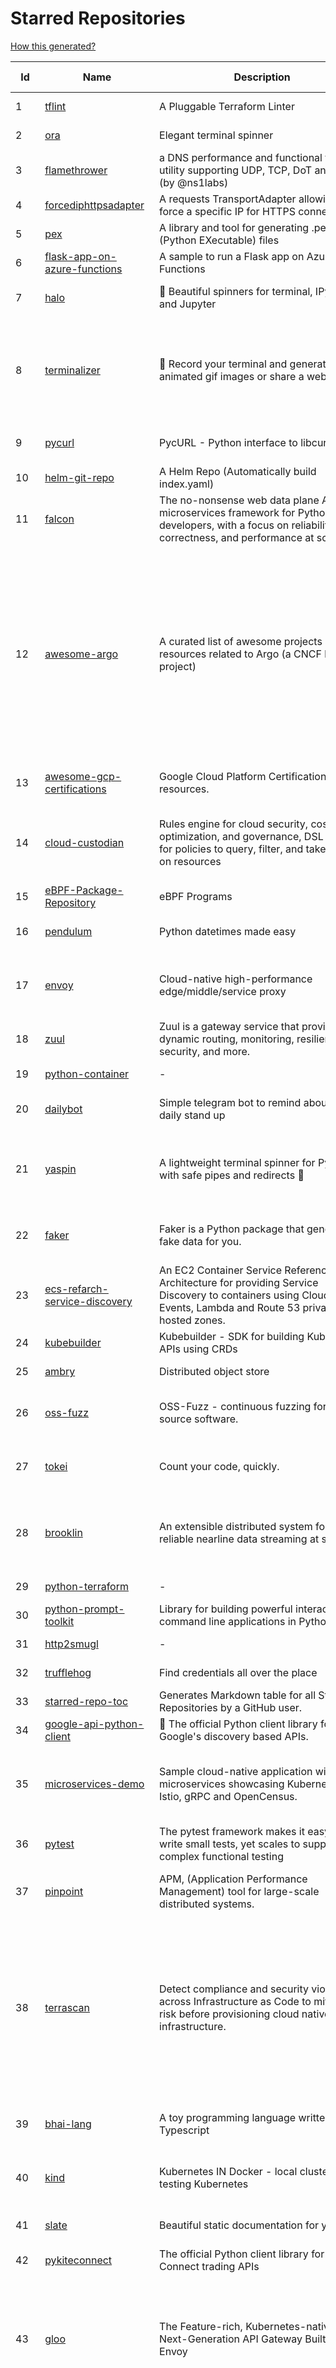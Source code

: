 # Starred Repositories  

[How this generated?](../master/USAGE.md)  

| Id 			| Name			| Description | Star Counts | Topics/Tags   | Last Updated 	|  
| ----------- | ----------- 	| ----------- | ----------- | ----------- 	| -----------   |  
|1|[tflint](https://github.com/terraform-linters/tflint.git)|A Pluggable Terraform Linter|2991|terraform, tflint, hcl2|5-4-2022|  
|2|[ora](https://github.com/sindresorhus/ora.git)|Elegant terminal spinner|7613||21-2-2022|  
|3|[flamethrower](https://github.com/DNS-OARC/flamethrower.git)|a DNS performance and functional testing utility supporting UDP, TCP, DoT and DoH (by @ns1labs)|247|dns, performance, functional-testing|4-2-2022|  
|4|[forcediphttpsadapter](https://github.com/Roadmaster/forcediphttpsadapter.git)|A requests TransportAdapter allowing to force a specific IP for HTTPS connections.|40||1-11-2021|  
|5|[pex](https://github.com/pantsbuild/pex.git)|A library and tool for generating .pex (Python EXecutable) files|2060||5-4-2022|  
|6|[flask-app-on-azure-functions](https://github.com/Azure-Samples/flask-app-on-azure-functions.git)|A sample to run a Flask app on Azure Functions|3||18-2-2022|  
|7|[halo](https://github.com/manrajgrover/halo.git)|💫 Beautiful spinners for terminal, IPython and Jupyter|2575|halo, spinner, python, jupyter, ora, ipython, async|9-11-2020|  
|8|[terminalizer](https://github.com/faressoft/terminalizer.git)|🦄 Record your terminal and generate animated gif images or share a web player|12486|terminal, record, capture, shot, bash, powershell, gif, animated, generate, theme, colors, font, repeat, command-line, shell, zsh, bash-profile, render, tty, pty|18-4-2020|  
|9|[pycurl](https://github.com/pycurl/pycurl.git)|PycURL - Python interface to libcurl|852|http-client, python, libcurl, libcurl-bindings|1-4-2022|  
|10|[helm-git-repo](https://github.com/yks0000/helm-git-repo.git)|A Helm Repo (Automatically build index.yaml)|1||6-4-2021|  
|11|[falcon](https://github.com/falconry/falcon.git)|The no-nonsense web data plane API and microservices framework for Python developers, with a focus on reliability, correctness, and performance at scale.|8734|python, framework, rest, microservices, web, api, http, wsgi, asgi, api-rest|31-3-2022|  
|12|[awesome-argo](https://github.com/terrytangyuan/awesome-argo.git)|A curated list of awesome projects and resources related to Argo (a CNCF hosted project)|584|awesome, awesome-list, awesome-lists, argocd, argo-workflows, argo-events, argo-rollouts, machine-learning, workflow-engine, workflow-management, infrastructure-as-code, continuous-delivery, cloud-native, kubernetes, cncf, gitops, workflow-orchestration, devops, mlops, argo|31-3-2022|  
|13|[awesome-gcp-certifications](https://github.com/sathishvj/awesome-gcp-certifications.git)|Google Cloud Platform Certification resources.|2354|google-cloud-platform, certification, gcp, cloud|5-4-2022|  
|14|[cloud-custodian](https://github.com/cloud-custodian/cloud-custodian.git)|Rules engine for cloud security, cost optimization, and governance, DSL in yaml for policies to query, filter, and take actions on resources|4082|aws, compliance, cloud, rules-engine, cloud-computing, management, serverless, lambda, gcp, azure|31-3-2022|  
|15|[eBPF-Package-Repository](https://github.com/l3af-project/eBPF-Package-Repository.git)|eBPF Programs|9||30-3-2022|  
|16|[pendulum](https://github.com/sdispater/pendulum.git)|Python datetimes made easy|4750|python, datetime, date, time, python3, timezones|18-1-2022|  
|17|[envoy](https://github.com/envoyproxy/envoy.git)|Cloud-native high-performance edge/middle/service proxy|19289|cats, rocket-ships, cars, more-cats, cats-over-dogs, nanoservices, corgis, cncf|5-4-2022|  
|18|[zuul](https://github.com/Netflix/zuul.git)|Zuul is a gateway service that provides dynamic routing, monitoring, resiliency, security, and more.|11843||5-4-2022|  
|19|[python-container](https://github.com/googleapis/python-container.git)|-|28||1-4-2022|  
|20|[dailybot](https://github.com/sapumar/dailybot.git)|Simple telegram bot to remind about the daily stand up|8|bot, daily-standup, standup-meetings, standup, standupbot|23-12-2021|  
|21|[yaspin](https://github.com/pavdmyt/yaspin.git)|A lightweight terminal spinner for Python with safe pipes and redirects 🎁|524|spinner, terminal, cli-utilities, python, loader, unix, easy-to-use, python-library, awesome, console, cli, utilities|14-11-2021|  
|22|[faker](https://github.com/joke2k/faker.git)|Faker is a Python package that generates fake data for you.|13980|python, fake, testing, dataset, fake-data, test-data, test-data-generator|28-3-2022|  
|23|[ecs-refarch-service-discovery](https://github.com/awslabs/ecs-refarch-service-discovery.git)|An EC2 Container Service Reference Architecture for providing Service Discovery to containers using CloudWatch Events, Lambda and Route 53 private hosted zones. |438||25-7-2016|  
|24|[kubebuilder](https://github.com/kubernetes-sigs/kubebuilder.git)|Kubebuilder - SDK for building Kubernetes APIs using CRDs|5014|k8s-sig-api-machinery|4-4-2022|  
|25|[ambry](https://github.com/linkedin/ambry.git)|Distributed object store|1532||6-4-2022|  
|26|[oss-fuzz](https://github.com/google/oss-fuzz.git)|OSS-Fuzz - continuous fuzzing for open source software.|7222|fuzzing, security, stability, oss-fuzz, fuzz-testing, vulnerabilities|5-4-2022|  
|27|[tokei](https://github.com/XAMPPRocky/tokei.git)|Count your code, quickly.|6392|tokei, cloc, badge, rust, windows, linux, macos, statistics, code, cli|5-4-2022|  
|28|[brooklin](https://github.com/linkedin/brooklin.git)|An extensible distributed system for reliable nearline data streaming at scale|754|distributed-systems, data-streaming, scalability, kafka-mirror-maker, kafka, change-data-capture, java, linkedin|31-3-2022|  
|29|[python-terraform](https://github.com/beelit94/python-terraform.git)|-|360|terraform, python|4-6-2021|  
|30|[python-prompt-toolkit](https://github.com/prompt-toolkit/python-prompt-toolkit.git)|Library for building powerful interactive command line applications in Python|7617||4-4-2022|  
|31|[http2smugl](https://github.com/neex/http2smugl.git)|-|421||10-11-2021|  
|32|[trufflehog](https://github.com/trufflesecurity/trufflehog.git)|Find credentials all over the place|6786|secret, trufflehog, credentials, security|6-4-2022|  
|33|[starred-repo-toc](https://github.com/yks0000/starred-repo-toc.git)|Generates Markdown table for all Starred Repositories by a GitHub user.|4|starred-repositories, starred|6-4-2022|  
|34|[google-api-python-client](https://github.com/googleapis/google-api-python-client.git)|🐍 The official Python client library for Google's discovery based APIs.|5545||5-4-2022|  
|35|[microservices-demo](https://github.com/GoogleCloudPlatform/microservices-demo.git)|Sample cloud-native application with 10 microservices showcasing Kubernetes, Istio, gRPC and OpenCensus.|11936|kubernetes, grpc, istio, opencensus, gke, skaffold, sample-application, google-cloud, samples|5-4-2022|  
|36|[pytest](https://github.com/pytest-dev/pytest.git)|The pytest framework makes it easy to write small tests, yet scales to support complex functional testing|8592|unit-testing, test, testing, python, hacktoberfest|5-4-2022|  
|37|[pinpoint](https://github.com/pinpoint-apm/pinpoint.git)|APM, (Application Performance Management) tool for large-scale distributed systems. |12105|apm, monitoring, performance, agent, distributed-tracing, tracing|5-4-2022|  
|38|[terrascan](https://github.com/accurics/terrascan.git)|Detect compliance and security violations across Infrastructure as Code to mitigate risk before provisioning cloud native infrastructure.|2895|security-tools, infrastructure-as-code, devsecops, devops, security, terraform, aws, cloudsecurity, cloud-security, terrascan, infrastructure, security-violations, architecture, kubernetes, iac, sast, azure-security, aws-security, gcp-security, scans|1-4-2022|  
|39|[bhai-lang](https://github.com/DulLabs/bhai-lang.git)|A toy programming language written in Typescript|3451|programming-language, typescript, parser, interpreter, javascript|21-3-2022|  
|40|[kind](https://github.com/kubernetes-sigs/kind.git)|Kubernetes IN Docker - local clusters for testing Kubernetes|9551|k8s-sig-testing, kubernetes, kubeadm, golang, docker, podman|30-3-2022|  
|41|[slate](https://github.com/slatedocs/slate.git)|Beautiful static documentation for your API|33890|slate, api-documentation, api, static-site-generator|15-12-2021|  
|42|[pykiteconnect](https://github.com/zerodha/pykiteconnect.git)|The official Python client library for the Kite Connect trading APIs|662||17-3-2022|  
|43|[gloo](https://github.com/solo-io/gloo.git)|The Feature-rich, Kubernetes-native, Next-Generation API Gateway Built on Envoy|3333|gloo, envoy, api-gateway, serverless, api-management, kubernetes, kubernetes-ingress-controller, microservices, hybrid-apps, legacy-apps, grpc, cloud-native, envoy-proxy|5-4-2022|  
|44|[authelia](https://github.com/authelia/authelia.git)|The Single Sign-On Multi-Factor portal for web apps|12544|totp, u2f, ldap, nginx, sso-authentication, yubikey, two-factor-authentication, docker, cookie, kubernetes, sso, multifactor, push-notifications, traefik, mfa, two-factor, authentication, security, golang, 2fa|5-4-2022|  
|45|[dnscontrol](https://github.com/StackExchange/dnscontrol.git)|Synchronize your DNS to multiple providers from a simple DSL|2186|go, dns, infrastructure-as-code, dnscontrol, workflow|4-4-2022|  
|46|[doitlive](https://github.com/sloria/doitlive.git)|Because sometimes you need to do it live|3111|command-line, presentations, python, live-coding, cli, click, bash, zsh, ipython, script, hacktoberfest|24-5-2021|  
|47|[kubeflow](https://github.com/kubeflow/kubeflow.git)|Machine Learning Toolkit for Kubernetes|11371|ml, kubernetes, minikube, tensorflow, notebook, google-kubernetes-engine, jupyter, machine-learning, kubeflow|29-3-2022|  
|48|[containerd](https://github.com/containerd/containerd.git)|An open and reliable container runtime|10669|containerd, oci, containers, docker, cncf, cri, kubernetes, hacktoberfest|5-4-2022|  
|49|[telegram-bot-heroku-deploy](https://github.com/AnshumanFauzdar/telegram-bot-heroku-deploy.git)|Detailed guide to initially deploy a simple telegram python bot to heroku|34|heroku-app, telegram-bot, telegram, deploy, hacktoberfest|5-2-2022|  
|50|[flask-celery-example](https://github.com/miguelgrinberg/flask-celery-example.git)|This repository contains the example code for my blog article Using Celery with Flask.|1048||12-9-2021|  
|51|[python-telegram-bot](https://github.com/python-telegram-bot/python-telegram-bot.git)|We have made you a wrapper you can't refuse|18135|python, telegram, bot, chatbot, framework, hacktoberfest|2-2-2022|  
|52|[cilium](https://github.com/cilium/cilium.git)|eBPF-based Networking, Security, and Observability|11359|containers, bpf, security, kubernetes, kubernetes-networking, cni, kernel, loadbalancing, monitoring, troubleshooting, xdp, ebpf, k8s, observability, networking|6-4-2022|  
|53|[devops-exercises](https://github.com/bregman-arie/devops-exercises.git)|Linux, Jenkins, AWS, SRE, Prometheus, Docker, Python, Ansible, Git, Kubernetes, Terraform, OpenStack, SQL, NoSQL, Azure, GCP, DNS, Elastic, Network, Virtualization. DevOps Interview Questions|21985|devops, aws, linux, ansible, python, docker, prometheus, containers, git, kubernetes, interview, interview-questions, terraform, azure, openstack, sql, coding, sre, production-engineer|1-4-2022|  
|54|[wtfpython](https://github.com/satwikkansal/wtfpython.git)|What the f*ck Python? 😱|28474|python, wats, snippets, wtf, gotchas, documentation, pitfalls, interview-questions, python-interview-questions|4-4-2022|  
|55|[kopf](https://github.com/nolar/kopf.git)|A Python framework to write Kubernetes operators in just a few lines of code|896|kubernetes, kubernetes-operator, kubernetes-operators, python, python3, framework, asyncio, operator, operators, python-framework, kopf, admission-webhook, admission-controller, admission-controllers, operator-framework, kubernetes-concepts|2-4-2022|  
|56|[opencensus-python](https://github.com/census-instrumentation/opencensus-python.git)|A stats collection and distributed tracing framework|610||29-3-2022|  
|57|[rest.li](https://github.com/linkedin/rest.li.git)|Rest.li is a REST+JSON framework for building robust, scalable service architectures using dynamic discovery and simple asynchronous APIs.|2182||29-3-2022|  
|58|[flower](https://github.com/mher/flower.git)|Real-time monitor and web admin for Celery distributed task queue|5153|celery, task-queue, monitoring, administration, workers, rabbitmq, redis, python, asynchronous|25-11-2021|  
|59|[ms-identity-python-webapi-azurefunctions](https://github.com/Azure-Samples/ms-identity-python-webapi-azurefunctions.git)|Python Azure Function Web API secured by Azure AD|15||4-2-2021|  
|60|[benten](https://github.com/intuit/benten.git)|Chatbot Development Framework (with Slack integration for Jira and Jenkins)|126||31-3-2021|  
|61|[argoproj](https://github.com/argoproj/argoproj.git)|Common project repo for all Argo Projects|263||22-3-2022|  
|62|[azure4everyone-samples](https://github.com/MarczakIO/azure4everyone-samples.git)|-|171||12-2-2022|  
|63|[azure-monitor-opencensus-python](https://github.com/Azure-Samples/azure-monitor-opencensus-python.git)|Sample repository demonstrating Azure Monitor exporters for Opencensus Python|13||15-11-2021|  
|64|[onedev](https://github.com/theonedev/onedev.git)|Self-hosted Git Server with Kanban and CI/CD|7173|git, devops, docker, kubernetes, continuous-integration, continuous-deployment, self-hosted, kanban|5-4-2022|  
|65|[predictive-horizontal-pod-autoscaler](https://github.com/jthomperoo/predictive-horizontal-pod-autoscaler.git)|Horizontal Pod Autoscaler built with predictive abilities using statistical models|167|predictive-analytics, kubernetes, autoscaler, cpa, custompodautoscaler, custom-pod-autoscaler, horizontal-pod-autoscaler, predictions, statistical-models, replicas, autoscaling, hacktoberfest|28-12-2021|  
|66|[kubetools](https://github.com/collabnix/kubetools.git)|Kubetools - Curated List of Kubernetes Tools|467|hacktoberfest, hacktoberfest2020, kubernetes, helm, helmpack, helmcharts, jenkins, iot, monitoring, monitoring-tool, prometheus, thanos, grafana, kubernetes-clusters, kubernetes-operational, kubernetes-resource, k8s-cluster, kubernetes-cli|27-3-2022|  
|67|[google-cloud-python](https://github.com/googleapis/google-cloud-python.git)|Google Cloud Client Library for Python|3850||2-3-2022|  
|68|[cli-spinners](https://github.com/sindresorhus/cli-spinners.git)|Spinners for use in the terminal|1939||1-10-2021|  
|69|[gcsfuse](https://github.com/GoogleCloudPlatform/gcsfuse.git)|A user-space file system for interacting with Google Cloud Storage|1421||2-4-2022|  
|70|[linkerd2](https://github.com/linkerd/linkerd2.git)|Ultralight, security-first service mesh for Kubernetes. Main repo for Linkerd 2.x.|8284|service-mesh, rust, golang, kubernetes, linkerd, cloud-native|5-4-2022|  
|71|[diagrams](https://github.com/mingrammer/diagrams.git)|:art: Diagram as Code for prototyping cloud system architectures|16535|diagram, diagram-as-code, architecture, graphviz|9-2-2022|  
|72|[pygradle](https://github.com/linkedin/pygradle.git)|Using Gradle to build Python projects|551|gradle, python, linkedin|3-3-2020|  
|73|[google-maps-services-python](https://github.com/googlemaps/google-maps-services-python.git)|Python client library for Google Maps API Web Services|3515|python, client-library|2-2-2022|  
|74|[pyjwt](https://github.com/jpadilla/pyjwt.git)|JSON Web Token implementation in Python|4167|python, jwt|5-4-2022|  
|75|[boulder](https://github.com/letsencrypt/boulder.git)|An ACME-based certificate authority, written in Go. |4228|boulder, go, acme, certificate-authority, tls, lets-encrypt, ca, pki, rfc8555|4-4-2022|  
|76|[guacamole-server](https://github.com/apache/guacamole-server.git)|Mirror of Apache Guacamole Server|2064|guacamole, c, network-client, java, network-server, javascript|23-3-2022|  
|77|[octodns](https://github.com/octodns/octodns.git)|Tools for managing DNS across multiple providers|2158|dns, workflow, infrastructure-as-code|4-4-2022|  
|78|[pipenv](https://github.com/pypa/pipenv.git)| Python Development Workflow for Humans.|22841|pip, python, packaging, virtualenv, pipfile|5-4-2022|  
|79|[hubot-slack](https://github.com/slackapi/hubot-slack.git)|Slack Developer Kit for Hubot|2272|hubot-adapter, hubot, coffeescript, slack, slack-app, bot|13-1-2022|  
|80|[azure-sdk-for-python](https://github.com/Azure/azure-sdk-for-python.git)|This repository is for active development of the Azure SDK for Python. For consumers of the SDK we recommend visiting our public developer docs at https://docs.microsoft.com/python/azure/ or our versioned developer docs at https://azure.github.io/azure-sdk-for-python. |2607|python, azure, azure-sdk|6-4-2022|  
|81|[kubectx](https://github.com/ahmetb/kubectx.git)|Faster way to switch between clusters and namespaces in kubectl|12706|kubernetes, kubectl, kubectl-plugins, kubernetes-clusters|16-3-2022|  
|82|[pulumi](https://github.com/pulumi/pulumi.git)|Pulumi - Developer-First Infrastructure as Code. Your Cloud, Your Language, Your Way 🚀|11931|infrastructure-as-code, serverless, containers, aws, azure, gcp, kubernetes, cloud, cloud-computing, iac, csharp, typescript, javascript, golang, go, dotnet, fsharp, python|5-4-2022|  
|83|[ohmyzsh](https://github.com/ohmyzsh/ohmyzsh.git)|🙃   A delightful community-driven (with 2,000+ contributors) framework for managing your zsh configuration. Includes 300+ optional plugins (rails, git, macOS, hub, docker, homebrew, node, php, python, etc), 140+ themes to spice up your morning, and an auto-update tool so that makes it easy to keep up with the latest updates from the community.|143168|shell, zsh-configuration, theme, terminal, productivity, hacktoberfest, zsh, cli, cli-app, themes, plugins, plugin-framework, oh-my-zsh, ohmyzsh, oh-my-zsh-theme, oh-my-zsh-plugin|4-4-2022|  
|84|[teleport](https://github.com/gravitational/teleport.git)|Certificate authority and access plane for SSH, Kubernetes, web apps, databases and desktops|11415|ssh, go, bastion, teleport-binaries, certificate, golang, cluster, teleport, firewall, security, jumpserver, rbac, audit, pam, kubernetes, kubernetes-access, firewalls, database-access, postgres, rdp|6-4-2022|  
|85|[silver-surfer](https://github.com/devtron-labs/silver-surfer.git)|An OpenSource project to check ApiVersion compatibility and provide Migration path for Kubernetes objects when upgrading Kubernetes to latest versions.|135|kubernetes, silver-surfer, kubedd, open-source, golang, hacktoberfest|29-10-2021|  
|86|[driftctl](https://github.com/snyk/driftctl.git)|Detect, track and alert on infrastructure drift|1815|infrastructure-drift, iac, terraform, aws, drift, infrastructure-as-code, hacktoberfest|5-4-2022|  
|87|[MQTT-Explorer](https://github.com/thomasnordquist/MQTT-Explorer.git)|An all-round MQTT client that provides a structured topic overview|1697|mqtt, mqtt-explorer, homeautomation, mqtt-client, mqtt-smarthome, mqtt-tool|27-2-2022|  
|88|[emissary](https://github.com/emissary-ingress/emissary.git)|open source Kubernetes-native API gateway for microservices built on the Envoy Proxy|3717|ambassador, kubernetes, gateway-api, microservice, cloud-native, api-gateway, docker, api-management, kubernetes-ingress, envoy-proxy, envoy, kubernetes-annotations|18-3-2022|  
|89|[trafficserver](https://github.com/apache/trafficserver.git)|Apache Traffic Server™ is a fast, scalable and extensible HTTP/1.1 and HTTP/2 compliant caching proxy server.|1445|proxy, cdn, cache, apache, hacktoberfest|5-4-2022|  
|90|[kubernetes-handbook](https://github.com/rootsongjc/kubernetes-handbook.git)|Kubernetes中文指南/云原生应用架构实战手册 -  https://jimmysong.io/kubernetes-handbook|9825|kubernetes, cloud-native, service-mesh, handbook, cncf, gitbook, k8s, istio|29-3-2022|  
|91|[kubesphere](https://github.com/kubesphere/kubesphere.git)|The container platform tailored for Kubernetes multi-cloud, datacenter, and edge management ⎈ 🖥 ☁️|9359|devops, container-management, k8s, cncf, cloud-native, servicemesh, kubesphere, kubernetes-platform-solution, kubernetes, jenkins, istio, observability, multi-cluster, hacktoberfest|5-4-2022|  
|92|[iris](https://github.com/linkedin/iris.git)|Iris is a highly configurable and flexible service for paging and messaging.|661|paging, escalation, messaging, automation|31-3-2022|  
|93|[pycryptodome](https://github.com/Legrandin/pycryptodome.git)|A self-contained cryptographic library for Python|1965|cryptography, security, python|19-3-2022|  
|94|[operator-sdk](https://github.com/operator-framework/operator-sdk.git)|SDK for building Kubernetes applications. Provides high level APIs, useful abstractions, and project scaffolding.|5528|operator, kubernetes, sdk|4-4-2022|  
|95|[x509-certificate-exporter](https://github.com/enix/x509-certificate-exporter.git)|A Prometheus exporter to monitor x509 certificates expiration in Kubernetes clusters or standalone|233|prometheus-exporter, kubernetes, monitoring-tool, certificates, expiration-monitoring, dashboard, grafana-dashboard, certificates-focusing, alert|1-2-2022|  
|96|[microsoft-authentication-library-for-python](https://github.com/AzureAD/microsoft-authentication-library-for-python.git)|Microsoft Authentication Library (MSAL) for Python makes it easy to authenticate to Azure Active Directory. These documented APIs are stable https://msal-python.readthedocs.io. If you have questions but do not have a github account, ask your questions on Stackoverflow with tag "msal" + "python".|386|msal-python, azure, sdks, microsoft-identity-platform|14-2-2022|  
|97|[rook](https://github.com/rook/rook.git)|Storage Orchestration for Kubernetes|9731|storage, kubernetes, ceph, storage-cluster, docker, cloud-native, etcd, cncf|5-4-2022|  
|98|[haproxy](https://github.com/haproxy/haproxy.git)|HAProxy Load Balancer's development branch (mirror of git.haproxy.org)|2705|haproxy, load-balancer, reverse-proxy, proxy, http, http2, cache, fastcgi, high-availability, https, ipv6, proxy-protocol, ddos-mitigation, tls13, high-performance, caching|5-4-2022|  
|99|[kubespray](https://github.com/kubernetes-sigs/kubespray.git)|Deploy a Production Ready Kubernetes Cluster|12070|kubernetes-cluster, ansible, kubernetes, high-availability, bare-metal, gce, aws, kubespray, k8s-sig-cluster-lifecycle, hacktoberfest|5-4-2022|  
|100|[kafka-monitor](https://github.com/linkedin/kafka-monitor.git)|Xinfra Monitor monitors the availability of Kafka clusters by producing synthetic workloads using end-to-end pipelines to obtain derived vital statistics - E2E latency, service produce/consume availability, offsets commit availability & latency, message loss rate and more.|1857|kafka-monitor, kafka-cluster, monitor-topic, partition, broker, partition-count, leader, latency, cluster, metrics, kmf, kafka-broker, xinfra-monitor, monitor-single-clusters, reassigns-partition, jmx-metrics, clusters, xinfra, monitor, topic||  
|101|[httpstat](https://github.com/reorx/httpstat.git)|curl statistics made simple|5073|curl, cli, python, http, visualization||  
|102|[nicstat](https://github.com/scotte/nicstat.git)|Fork of https://sourceforge.net/projects/nicstat/ to fix bugs|54|||  
|103|[free-programming-books](https://github.com/EbookFoundation/free-programming-books.git)|:books: Freely available programming books|229654||6-4-2022|  
|104|[hugo](https://github.com/gohugoio/hugo.git)|The world’s fastest framework for building websites.|58091||5-4-2022|  
|105|[sonobuoy](https://github.com/vmware-tanzu/sonobuoy.git)|Sonobuoy is a diagnostic tool that makes it easier to understand the state of a Kubernetes cluster by running a set of Kubernetes conformance tests and other plugins in an accessible and non-destructive manner.|2523|||  
|106|[yq](https://github.com/mikefarah/yq.git)|yq is a portable command-line YAML, JSON and XML processor|5350|||  
|107|[managers-playbook](https://github.com/ksindi/managers-playbook.git)|:book: Heuristics for effective management|4810|||  
|108|[schema](https://github.com/keleshev/schema.git)|Schema validation just got Pythonic|2559|||  
|109|[awesome-cheatsheets](https://github.com/LeCoupa/awesome-cheatsheets.git)|👩‍💻👨‍💻 Awesome cheatsheets for popular programming languages, frameworks and development tools. They include everything you should know in one single file.|27796||6-3-2022|  
|110|[kb](https://github.com/gnebbia/kb.git)|A minimalist command line knowledge base manager|2833||31-10-2021|  
|111|[osquery](https://github.com/osquery/osquery.git)|SQL powered operating system instrumentation, monitoring, and analytics.|18790||5-4-2022|  
|112|[boto3](https://github.com/boto/boto3.git)|AWS SDK for Python|7136||5-4-2022|  
|113|[loguru](https://github.com/Delgan/loguru.git)|Python logging made (stupidly) simple|11413||4-4-2022|  
|114|[vuls](https://github.com/future-architect/vuls.git)|Agent-less vulnerability scanner for Linux, FreeBSD, Container, WordPress, Programming language libraries, Network devices|9097||5-4-2022|  
|115|[hygieia](https://github.com/hygieia/hygieia.git)|CapitalOne  DevOps Dashboard|3692||23-9-2021|  
|116|[terraform-multi-account](https://github.com/inovex/terraform-multi-account.git)|Some example how toadress multiple aws accounts with Terraform|20|||  
|117|[pyenv](https://github.com/pyenv/pyenv.git)|Simple Python version management|26700||1-4-2022|  
|118|[python-fire](https://github.com/google/python-fire.git)|Python Fire is a library for automatically generating command line interfaces (CLIs) from absolutely any Python object.|22129||17-6-2021|  
|119|[python-cheatsheet](https://github.com/gto76/python-cheatsheet.git)|Comprehensive Python Cheatsheet|28683||12-3-2022|  
|120|[lazydocker](https://github.com/jesseduffield/lazydocker.git)|The lazier way to manage everything docker|22211|||  
|121|[developer-roadmap](https://github.com/kamranahmedse/developer-roadmap.git)|Roadmap to becoming a developer in 2022|190898||22-3-2022|  
|122|[public-apis](https://github.com/public-apis/public-apis.git)|A collective list of free APIs|187723||16-3-2022|  
|123|[click](https://github.com/pallets/click.git)|Python composable command line interface toolkit|12264|||  
|124|[Public-APIs](https://github.com/n0shake/Public-APIs.git)|📚 A public list of APIs from round the web.|18205|||  
|125|[learn-python](https://github.com/trekhleb/learn-python.git)|📚 Playground and cheatsheet for learning Python. Collection of Python scripts that are split by topics and contain code examples with explanations.|12349|python, python3, learning, programming-language, learning-python, learning-by-doing||  
|126|[learn-python3](https://github.com/jerry-git/learn-python3.git)|Jupyter notebooks for teaching/learning Python 3|4793|teaching-materials, python3, jupyter-notebook, learning-python, python-exercises||  
|127|[python-concurrency](https://github.com/volker48/python-concurrency.git)|Code examples from my toptal engineering blog article|140|python, python-concurrency, asyncio, multiprocessing||  
|128|[udemy-downloader-gui](https://github.com/FaisalUmair/udemy-downloader-gui.git)|A desktop application for downloading Udemy Courses|5619|electron, nodejs, udemy, udemy-dl, udemy-downloader-gui, windows, mac, macos, linux, downloader||  
|129|[badges](https://github.com/Naereen/badges.git)|:pencil: Markdown code for lots of small badges :ribbon: :pushpin: (shields.io, forthebadge.com etc) :sunglasses:. Contributions are welcome! Please add yours!|3197|forthebadge, badges, markdown, markdown-cheatsheet, meta-badge, forthebadge-cc, restructuredtext, pokemon, python, awesome, markup||  
|130|[DataStructures-Algorithms](https://github.com/rachitiitr/DataStructures-Algorithms.git)|The best library for implementation of all Data Structures and Algorithms - Trees + Graph Algorithms too!|2217|algorithms, data-structures, interview-prep, interview-preparation, competitive-programming, cpp, cpp-library, leetcode, leetcode-solutions||  
|131|[terraform-switcher](https://github.com/warrensbox/terraform-switcher.git)|A command line tool to switch between different versions of terraform  (install with homebrew and more)|886|terraform, go, golang||  
|132|[go-fuzz](https://github.com/dvyukov/go-fuzz.git)|Randomized testing for Go|4377|fuzzing, testing, go||  
|133|[terraformer](https://github.com/GoogleCloudPlatform/terraformer.git)|CLI tool to generate terraform files from existing infrastructure (reverse Terraform). Infrastructure to Code|7139|cloud, terraform, terraform-configurations, gcp, google-cloud, hcl, golang, infrastructure-as-code, aws, kubernetes||  
|134|[cruise-control](https://github.com/linkedin/cruise-control.git)|Cruise-control is the first of its kind to fully automate the dynamic workload rebalance and self-healing of a Kafka cluster. It provides great value to Kafka users by simplifying the operation of Kafka clusters.|2124|||  
|135|[consul](https://github.com/hashicorp/consul.git)|Consul is a distributed, highly available, and data center aware solution to connect and configure applications across dynamic, distributed infrastructure.|24505||5-4-2022|  
|136|[game_control](https://github.com/ChoudharyChanchal/game_control.git)|-|744|||  
|137|[argo-cd](https://github.com/argoproj/argo-cd.git)|Declarative continuous deployment for Kubernetes.|8900|||  
|138|[FlameGraph](https://github.com/brendangregg/FlameGraph.git)|Stack trace visualizer|12755|||  
|139|[go-restful](https://github.com/emicklei/go-restful.git)|package for building REST-style Web Services using Go|4422||8-3-2022|  
|140|[minikube](https://github.com/kubernetes/minikube.git)|Run Kubernetes locally|23622||5-4-2022|  
|141|[mdBook](https://github.com/rust-lang/mdBook.git)|Create book from markdown files. Like Gitbook but implemented in Rust|9118||1-4-2022|  
|142|[wait-for-it](https://github.com/vishnubob/wait-for-it.git)|Pure bash script to test and wait on the availability of a TCP host and port|7558||22-8-2020|  
|143|[what-happens-when](https://github.com/alex/what-happens-when.git)|An attempt to answer the age old interview question "What happens when you type google.com into your browser and press enter?"|33479||8-2-2022|  
|144|[awesome-deep-learning](https://github.com/ChristosChristofidis/awesome-deep-learning.git)|A curated list of awesome Deep Learning tutorials, projects and communities.|18540|||  
|145|[semgrep](https://github.com/returntocorp/semgrep.git)|Lightweight static analysis for many languages. Find bug variants with patterns that look like source code.|6329||6-4-2022|  
|146|[flux](https://github.com/fluxcd/flux.git)|Successor: https://github.com/fluxcd/flux2 — The GitOps Kubernetes operator|6776||30-3-2022|  
|147|[papers-we-love](https://github.com/papers-we-love/papers-we-love.git)|Papers from the computer science community to read and discuss.|53694||29-3-2022|  
|148|[elasticsearch](https://github.com/elastic/elasticsearch.git)|Free and Open, Distributed, RESTful Search Engine|59088||5-4-2022|  
|149|[mattermost-server](https://github.com/mattermost/mattermost-server.git)|Mattermost is an open source platform for secure collaboration across the entire software development lifecycle.|22451||6-4-2022|  
|150|[logrus](https://github.com/sirupsen/logrus.git)|Structured, pluggable logging for Go.|20220||12-1-2022|  
|151|[frp](https://github.com/fatedier/frp.git)|A fast reverse proxy to help you expose a local server behind a NAT or firewall to the internet.|54888||5-4-2022|  
|152|[argo-events](https://github.com/argoproj/argo-events.git)|Event-driven workflow automation framework|1440||5-4-2022|  
|153|[algorithm-visualizer](https://github.com/algorithm-visualizer/algorithm-visualizer.git)|:fireworks:Interactive Online Platform that Visualizes Algorithms from Code|36615||2-4-2022|  
|154|[docker-cheat-sheet](https://github.com/wsargent/docker-cheat-sheet.git)|Docker Cheat Sheet|20768||31-10-2021|  
|155|[service-fabric](https://github.com/microsoft/service-fabric.git)|Service Fabric is a distributed systems platform for packaging, deploying, and managing stateless and stateful distributed applications and containers at large scale.|2892||31-3-2022|  
|156|[awesome-readme](https://github.com/matiassingers/awesome-readme.git)|A curated list of awesome READMEs|11569|||  
|157|[nprogress](https://github.com/rstacruz/nprogress.git)|For slim progress bars like on YouTube, Medium, etc|24104||19-4-2020|  
|158|[shellcheck](https://github.com/koalaman/shellcheck.git)|ShellCheck, a static analysis tool for shell scripts|28329|haskell, shell, static-analysis, bash, linter, developer-tools||  
|159|[locust](https://github.com/locustio/locust.git)|Scalable user load testing tool written in Python|18575||1-4-2022|  
|160|[terraform-provider-restapi](https://github.com/Mastercard/terraform-provider-restapi.git)|A terraform provider to manage objects in a RESTful API|572|||  
|161|[acme.sh](https://github.com/acmesh-official/acme.sh.git)|A pure Unix shell script implementing ACME client protocol|26010|acme, acme-protocol, letsencrypt, certbot, shell, ash, bash, posix, posix-sh, zerossl, buypass, acme-client|3-4-2022|  
|162|[moby](https://github.com/moby/moby.git)|Moby Project - a collaborative project for the container ecosystem to assemble container-based systems|62701|docker, containers, go||  
|163|[auto](https://github.com/intuit/auto.git)|Generate releases based on semantic version labels on pull requests.|1640|release, auto-release, github, slack, jira, releases, publishing, hack, hacktoberfest|21-3-2022|  
|164|[jq](https://github.com/stedolan/jq.git)|Command-line JSON processor|21676||4-4-2022|  
|165|[alpha_vantage](https://github.com/RomelTorres/alpha_vantage.git)|A python wrapper for Alpha Vantage API for financial data.|3620|alpha-vantage, pandas, financial-data, python, stock, alphavantage, json, finance, api-wrapper, cryptocurrency, bitcoin||  
|166|[learn-regex](https://github.com/ziishaned/learn-regex.git)|Learn regex the easy way|41040|regex, regular-expression, learn-regex|1-2-2022|  
|167|[cheat.sh](https://github.com/chubin/cheat.sh.git)|the only cheat sheet you need|28585|cheatsheet, curl, terminal, command-line, cli, examples, documentation, help, tldr, hacktoberfest2021|1-1-2022|  
|168|[profile-summary-for-github](https://github.com/tipsy/profile-summary-for-github.git)|Tool for visualizing GitHub profiles|19532|kotlin, webapp, github-api, javalin|13-9-2021|  
|169|[awesome](https://github.com/sindresorhus/awesome.git)|😎 Awesome lists about all kinds of interesting topics|195974|awesome, awesome-list, unicorns, lists, resources|1-4-2022|  
|170|[awesome-flask](https://github.com/humiaozuzu/awesome-flask.git)|A curated list of awesome Flask resources and plugins|10500|flask, flask-resources, awesome||  
|171|[terminals-are-sexy](https://github.com/k4m4/terminals-are-sexy.git)|💥 A curated list of Terminal frameworks, plugins & resources for CLI lovers.|10442|terminal, curated-list, awesome-lists, cli-lovers||  
|172|[awesome-awesomeness](https://github.com/bayandin/awesome-awesomeness.git)|A curated list of awesome awesomeness|28738||24-3-2022|  
|173|[fortio](https://github.com/fortio/fortio.git)|Fortio load testing library, command line tool, advanced echo server and web UI in go (golang). Allows to specify a set query-per-second load and record latency histograms and other useful stats.|2440|golang, golang-library, golang-application, performance, performance-testing, performance-visualization, http, grpc, proxy, go||  
|174|[terraform-aws-devops](https://github.com/antonbabenko/terraform-aws-devops.git)|Info about many of my Terraform, AWS, and DevOps projects.|275|terraform, infrastructure-as-code, aws, aws-community, antonbabenko||  
|175|[terratest](https://github.com/gruntwork-io/terratest.git)| Terratest is a Go library that makes it easier to write automated tests for your infrastructure code.|6002|devops, testing, testing-library, aws, terraform, packer, docker, golang||  
|176|[helmfile](https://github.com/roboll/helmfile.git)|Deploy Kubernetes Helm Charts|3853||3-4-2022|  
|177|[ssl-cert-check](https://github.com/Matty9191/ssl-cert-check.git)|Send notifications when SSL certificates are about to expire.|551||29-9-2021|  
|178|[dapr](https://github.com/dapr/dapr.git)|Dapr is a portable, event-driven, runtime for building distributed applications across cloud and edge.|17471||30-3-2022|  
|179|[tldr](https://github.com/tldr-pages/tldr.git)|📚 Collaborative cheatsheets for console commands|37963||4-4-2022|  
|180|[awesome-sanic](https://github.com/mekicha/awesome-sanic.git)|A curated list of awesome Sanic resources and extensions|547|||  
|181|[every-programmer-should-know](https://github.com/mtdvio/every-programmer-should-know.git)|A collection of (mostly) technical things every software developer should know about|52745||19-4-2021|  
|182|[dashboard](https://github.com/kubernetes/dashboard.git)|General-purpose web UI for Kubernetes clusters|11006||6-4-2022|  
|183|[interviews](https://github.com/kdn251/interviews.git)|Everything you need to know to get the job.|56783||6-6-2020|  
|184|[kong](https://github.com/Kong/kong.git)|🦍 The Cloud-Native API Gateway |31596||1-4-2022|  
|185|[upterm](https://github.com/railsware/upterm.git)|A terminal emulator for the 21st century.|19408||20-5-2019|  
|186|[awesome-microservices](https://github.com/mfornos/awesome-microservices.git)|A curated list of Microservice Architecture related principles and technologies.|10907|awesome, microservices, microservices-architecture, cloud-native, cloud-computing||  
|187|[roadmap](https://github.com/github/roadmap.git)|GitHub public roadmap|6519|roadmap, github, github-enterprise||  
|188|[linkedin-skill-assessments-quizzes](https://github.com/Ebazhanov/linkedin-skill-assessments-quizzes.git)|Full reference of LinkedIn answers 2022 for skill assessments (aws-lambda, rest-api, javascript, react, git, html, jquery, mongodb, java, Go, python, machine-learning, power-point) linkedin excel test lösungen, linkedin machine learning test LinkedIn test questions and answers |12900|linkedin, quiz-questions, answers, assessment, quiz, linkedin-questions, free, hacktoberfest, hacktoberfest2020, exam, skills, hacktoberfest2021, golang, 2022||  
|189|[opencv-python](https://github.com/opencv/opencv-python.git)|Automated CI toolchain to produce precompiled opencv-python, opencv-python-headless, opencv-contrib-python and opencv-contrib-python-headless packages.|2642|opencv, python, wheel, python-3, opencv-python, opencv-contrib-python, precompiled, pypi, manylinux||  
|190|[aws-cli](https://github.com/aws/aws-cli.git)|Universal Command Line Interface for Amazon Web Services|12213|aws, cloud, aws-cli, cloud-management|5-4-2022|  
|191|[awesome-algorithms](https://github.com/tayllan/awesome-algorithms.git)|A curated list of awesome places to learn and/or practice algorithms.|11298|||  
|192|[gods](https://github.com/emirpasic/gods.git)|GoDS (Go Data Structures). Containers (Sets, Lists, Stacks, Maps, Trees), Sets (HashSet, TreeSet, LinkedHashSet), Lists (ArrayList, SinglyLinkedList, DoublyLinkedList), Stacks (LinkedListStack, ArrayStack), Maps (HashMap, TreeMap, HashBidiMap, TreeBidiMap, LinkedHashMap), Trees (RedBlackTree, AVLTree, BTree, BinaryHeap), Comparators, Iterators, Enumerables, Sort, JSON|11271|go, golang, data-structure, map, tree, set, list, stack, iterator, enumerable, sort, avl-tree, red-black-tree, b-tree, binary-heap||  
|193|[argo-rollouts](https://github.com/argoproj/argo-rollouts.git)|Progressive Delivery for Kubernetes|1454|gitops, canary, bluegreen, kubernetes, argoproj, deployments, experiments, argo-rollouts, progressive-delivery||  
|194|[examples](https://github.com/kubernetes/examples.git)|Kubernetes application example tutorials|4847||23-3-2022|  
|195|[awesome-sysadmin](https://github.com/awesome-foss/awesome-sysadmin.git)|A curated list of amazingly awesome open source sysadmin resources.|13524|awesome, awesome-list, sysadmin, list||  
|196|[goreleaser](https://github.com/goreleaser/goreleaser.git)|Deliver Go binaries as fast and easily as possible|9875|homebrew, golang, travis, release-automation, docker, snapcraft, package, deb, rpm, go, apk, hacktoberfest, github-actions||  
|197|[aws-eks-best-practices](https://github.com/aws/aws-eks-best-practices.git)|A best practices guide for day 2 operations, including operational excellence, security, reliability, performance efficiency, and cost optimization.|874||1-4-2022|  
|198|[istio](https://github.com/istio/istio.git)|Connect, secure, control, and observe services.|29915|microservices, service-mesh, lyft-envoy, kubernetes, api-management, circuit-breaker, polyglot-microservices, enforce-policies, proxies, microservice, envoy, consul, nomad, request-routing, resiliency, fault-injection||  
|199|[free-for-dev](https://github.com/ripienaar/free-for-dev.git)|A list of SaaS, PaaS and IaaS offerings that have free tiers of interest to devops and infradev|54345||3-4-2022|  
|200|[terraform-best-practices](https://github.com/antonbabenko/terraform-best-practices.git)|Terraform best practices (available in en, fr, es, id, and other languages)|1260|terraform, terraform-configurations, best-practices, free, terraform-modules, ebook||  
|201|[fucking-algorithm](https://github.com/labuladong/fucking-algorithm.git)|刷算法全靠套路，认准 labuladong 就够了！English version supported! Crack LeetCode, not only how, but also why. |104581|leetcode, algorithms, interview-questions, data-structures, kmp, dynamic-programming, computer-science, dynamic-programming-algorithm|27-3-2022|  
|202|[gitui](https://github.com/extrawurst/gitui.git)|Blazing 💥 fast terminal-ui for git written in rust 🦀|7660|rust, tui, terminal, git, command-line-tool, command-line-interface, async, hacktoberfest, bash|21-3-2022|  
|203|[packer](https://github.com/hashicorp/packer.git)|Packer is a tool for creating identical machine images for multiple platforms from a single source configuration.|13607||23-3-2022|  
|204|[github-cheat-sheet](https://github.com/tiimgreen/github-cheat-sheet.git)|A list of cool features of Git and GitHub.|34072||6-10-2020|  
|205|[black](https://github.com/psf/black.git)|The uncompromising Python code formatter|26806||5-4-2022|  
|206|[pi-hole](https://github.com/pi-hole/pi-hole.git)|A black hole for Internet advertisements|35651||1-4-2022|  
|207|[celery](https://github.com/celery/celery.git)|Distributed Task Queue (development branch)|19001||5-4-2022|  
|208|[interactive-coding-challenges](https://github.com/donnemartin/interactive-coding-challenges.git)|120+ interactive Python coding interview challenges (algorithms and data structures).  Includes Anki flashcards.|25080||5-8-2020|  
|209|[cli53](https://github.com/barnybug/cli53.git)|Command line tool for Amazon Route 53|1772||23-3-2022|  
|210|[gotty](https://github.com/yudai/gotty.git)|Share your terminal as a web application|16328|tty, terminal, browser, web, go, websocket, javascript, typescript|13-12-2017|  
|211|[fd](https://github.com/sharkdp/fd.git)|A simple, fast and user-friendly alternative to 'find'|21181|command-line, tool, filesystem, search, regex, rust, cli, terminal, hacktoberfest|2-4-2022|  
|212|[ngrok](https://github.com/inconshreveable/ngrok.git)|Introspected tunnels to localhost|21539||31-5-2016|  
|213|[awesome-python](https://github.com/vinta/awesome-python.git)|A curated list of awesome Python frameworks, libraries, software and resources|122284|awesome, python, collections, python-library, python-framework, python-resources|17-12-2021|  
|214|[awesome-scalability](https://github.com/binhnguyennus/awesome-scalability.git)|The Patterns of Scalable, Reliable, and Performant Large-Scale Systems|37813|system-design, backend, scalability, interview, architecture, devops, design-patterns, interview-questions, awesome-list, big-data, awesome, resources, lists, web-development, programming, system, interview-practice, computer-science, distributed-systems, machine-learning|1-4-2022|  
|215|[tqdm](https://github.com/tqdm/tqdm.git)|A Fast, Extensible Progress Bar for Python and CLI|21628|progressbar, progressmeter, progress-bar, meter, rate, console, terminal, time, progress, gui, python, parallel, cli, utilities, jupyter, discord, telegram, pandas, keras, closember||  
|216|[coding-interview-university](https://github.com/jwasham/coding-interview-university.git)|A complete computer science study plan to become a software engineer.|215867|computer-science, interview, programming-interviews, study-plan, data-structures, algorithms, software-engineering, algorithm, coding-interviews, interview-prep, coding-interview, interview-preparation|1-4-2022|  
|217|[30-Days-Of-Python](https://github.com/Asabeneh/30-Days-Of-Python.git)|30 days of Python programming challenge is a step-by-step guide to learn the Python programming language in 30 days. This challenge may take more than100 days, follow your own pace. |9247|||  
|218|[django-health-check](https://github.com/KristianOellegaard/django-health-check.git)|a pluggable app that runs a full check on the deployment, using a number of plugins to check e.g. database, queue server, celery processes, etc.|803|||  
|219|[cli](https://github.com/snyk/cli.git)|Snyk CLI scans and monitors your projects for security vulnerabilities.|3865|||  
|220|[moto](https://github.com/spulec/moto.git)|A library that allows you to easily mock out tests based on AWS infrastructure.|5713|||  
|221|[admiral](https://github.com/istio-ecosystem/admiral.git)|Admiral provides automatic configuration generation, syncing and service discovery for multicluster Istio service mesh|436|||  
|222|[sre-interview-prep-guide](https://github.com/mxssl/sre-interview-prep-guide.git)|Site Reliability Engineer Interview Preparation Guide|2841||29-1-2022|  
|223|[kaniko](https://github.com/GoogleContainerTools/kaniko.git)|Build Container Images In Kubernetes|10100||4-4-2022|  
|224|[dive](https://github.com/wagoodman/dive.git)|A tool for exploring each layer in a docker image|30791||2-7-2021|  
|225|[mkcert](https://github.com/FiloSottile/mkcert.git)|A simple zero-config tool to make locally trusted development certificates with any names you'd like.|34513||13-2-2021|  
|226|[GolangTraining](https://github.com/GoesToEleven/GolangTraining.git)|Training for Golang (go language)|8017||4-12-2018|  
|227|[markdown-here](https://github.com/adam-p/markdown-here.git)|Google Chrome, Firefox, and Thunderbird extension that lets you write email in Markdown and render it before sending.|54824||30-9-2018|  
|228|[leveldb](https://github.com/google/leveldb.git)|LevelDB is a fast key-value storage library written at Google that provides an ordered mapping from string keys to string values.|28841||17-1-2022|  
|229|[dockerfiles](https://github.com/jessfraz/dockerfiles.git)|Various Dockerfiles I use on the desktop and on servers.|12452|||  
|230|[grex](https://github.com/pemistahl/grex.git)|A command-line tool and library for generating regular expressions from user-provided test cases|5205||9-3-2022|  
|231|[design-patterns-for-humans](https://github.com/kamranahmedse/design-patterns-for-humans.git)|An ultra-simplified explanation to design patterns|33299||22-11-2020|  
|232|[discourse](https://github.com/discourse/discourse.git)|A platform for community discussion. Free, open, simple.|35433||6-4-2022|  
|233|[nocode](https://github.com/kelseyhightower/nocode.git)|The best way to write secure and reliable applications. Write nothing; deploy nowhere.|52195|||  
|234|[ImHex](https://github.com/WerWolv/ImHex.git)|🔍 A Hex Editor for Reverse Engineers, Programmers and people who value their retinas when working at 3 AM.|12481||26-3-2022|  
|235|[awesome-courses](https://github.com/prakhar1989/awesome-courses.git)|:books: List of awesome university courses for learning Computer Science!|39674||2-12-2020|  
|236|[gitbook](https://github.com/GitbookIO/gitbook.git)|📝 Modern documentation format and toolchain using Git and Markdown|24587||27-12-2018|  
|237|[ami-query](https://github.com/intuit/ami-query.git)|Provide a REST interface to your organization's AMIs|36||31-8-2020|  
|238|[json-server](https://github.com/typicode/json-server.git)|Get a full fake REST API with zero coding in less than 30 seconds (seriously)|60463||31-3-2022|  
|239|[Terraform-012](https://github.com/addamstj/Terraform-012.git)|Code for the Terraform course|57|||  
|240|[youtube-dl](https://github.com/ytdl-org/youtube-dl.git)|Command-line program to download videos from YouTube.com and other video sites|108265||5-4-2022|  
|241|[pre-commit-terraform](https://github.com/antonbabenko/pre-commit-terraform.git)|pre-commit git hooks to take care of Terraform configurations|1640|git-hooks, terraform, code-style, hooks, pre-commit, automation||  
|242|[vegeta](https://github.com/tsenart/vegeta.git)|HTTP load testing tool and library. It's over 9000!|19312|load-testing, go, benchmarking, http|11-10-2020|  
|243|[awesome-macos-command-line](https://github.com/herrbischoff/awesome-macos-command-line.git)|Use your macOS terminal shell to do awesome things.|25653|macos, macosx, shell, terminal, awesome-list, awesome, list|2-9-2021|  
|244|[grequests](https://github.com/spyoungtech/grequests.git)|Requests + Gevent = <3|3995|||  
|245|[Python-Sample-Application](https://github.com/uber/Python-Sample-Application.git)|-|355|||  
|246|[awesome-vscode](https://github.com/viatsko/awesome-vscode.git)|🎨 A curated list of delightful VS Code packages and resources.|20065|visual-studio, vscode, vscode-theme, vscode-extension, awesome, awesome-list, list, visualstudio, visual-studio-code, visual-studio-code-extension, visual-studio-code-theme|25-3-2022|  
|247|[Python-for-Algorithms--Data-Structures--and-Interviews](https://github.com/jmportilla/Python-for-Algorithms--Data-Structures--and-Interviews.git)|Files for Udemy Course on Algorithms and Data Structures|2008||30-12-2021|  
|248|[ace](https://github.com/ajaxorg/ace.git)|Ace (Ajax.org Cloud9 Editor)|24262||22-3-2022|  
|249|[requests](https://github.com/psf/requests.git)|A simple, yet elegant, HTTP library.|47177||28-3-2022|  
|250|[git-standup](https://github.com/kamranahmedse/git-standup.git)|Recall what you did on the last working day. Psst! or be nosy and find what someone else in your team did ;-)|7121||30-9-2021|  
|251|[chaosmonkey](https://github.com/Netflix/chaosmonkey.git)|Chaos Monkey is a resiliency tool that helps applications tolerate random instance failures.|12066|||  
|252|[terraform-course](https://github.com/wardviaene/terraform-course.git)|Course files for my Udemy course about Terraform|1271|||  
|253|[kubescape](https://github.com/armosec/kubescape.git)|Kubescape is a K8s open-source tool providing a multi-cloud K8s single pane of glass, including risk analysis, security compliance, RBAC visualizer and image vulnerabilities scanning. |5477|kubernetes, security, nsa, mitre-attack, devops||  
|254|[sceptre](https://github.com/Sceptre/sceptre.git)|Build better AWS infrastructure|1302|aws, cloudformation, infrastructure, python, devops, cloud, sceptre||  
|255|[salt](https://github.com/saltstack/salt.git)|Software to automate the management and configuration of any infrastructure or application at scale. Get access to the Salt software package repository here: |12258|python, configuration-management, remote-execution, infrastructure-management, zeromq, event-stream, event-management, cloud-providers, cloud-management, cloud-provisioning, infrasructure, infrastructure-automation, infrastructure-as-code, infrastructure-as-a-code, iot, edge, cloud||  
|256|[terraform](https://github.com/hashicorp/terraform.git)|Terraform enables you to safely and predictably create, change, and improve infrastructure. It is an open source tool that codifies APIs into declarative configuration files that can be shared amongst team members, treated as code, edited, reviewed, and versioned.|31902|graph, infrastructure-as-code, terraform, cloud, cloud-management||  
|257|[Reloader](https://github.com/stakater/Reloader.git)|A Kubernetes controller to watch changes in ConfigMap and Secrets and do rolling upgrades on Pods with their associated Deployment, StatefulSet, DaemonSet and DeploymentConfig – [✩Star] if you're using it!|3287|kubernetes, openshift, configmap, secrets, pods, deployments, daemonset, statefulsets, k8s, watch-changes, deploymentconfigs|4-4-2022|  
|258|[marathon](https://github.com/mesosphere/marathon.git)|Deploy and manage containers (including Docker) on top of Apache Mesos at scale.|4044|dcos-orchestration-guild, dcos|27-7-2021|  
|259|[htop](https://github.com/htop-dev/htop.git)|htop - an interactive process viewer|3517|process, viewer, console, terminal, linux, macos, bsd, c, hacktoberfest|5-4-2022|  
|260|[dokku](https://github.com/dokku/dokku.git)|A docker-powered PaaS that helps you build and manage the lifecycle of applications|22593|dokku, paas, heroku, docker, kubernetes, nomad, containers, buildpack, devops|4-4-2022|  
|261|[GoCasts](https://github.com/StephenGrider/GoCasts.git)|Companion Repo to https://www.udemy.com/go-the-complete-developers-guide/|1595||25-8-2017|  
|262|[ansible](https://github.com/ansible/ansible.git)|Ansible is a radically simple IT automation platform that makes your applications and systems easier to deploy and maintain. Automate everything from code deployment to network configuration to cloud management, in a language that approaches plain English, using SSH, with no agents to install on remote systems. https://docs.ansible.com.|52679|python, ansible, hacktoberfest||  
|263|[gitops-engine](https://github.com/argoproj/gitops-engine.git)|Democratizing GitOps|1309|gitops, kubernetes, continuous-deployment|28-3-2022|  
|264|[kustomize](https://github.com/kubernetes-sigs/kustomize.git)|Customization of kubernetes YAML configurations|8230|k8s-sig-cli, hacktoberfest|1-4-2022|  
|265|[Python](https://github.com/TheAlgorithms/Python.git)|All Algorithms implemented in Python|134072|python, algorithm, algorithms-implemented, algorithm-competitions, algos, sorts, searches, sorting-algorithms, education, learn, practice, community-driven, interview, hacktoberfest||  
|266|[terraform-cdk](https://github.com/hashicorp/terraform-cdk.git)|Define infrastructure resources using programming constructs and provision them using HashiCorp Terraform|3390|terraform, cdk, cdktf|5-4-2022|  
|267|[seaweedfs](https://github.com/chrislusf/seaweedfs.git)|SeaweedFS is a fast distributed storage system for blobs, objects, files, and data lake, for billions of files! Blob store has O(1) disk seek, cloud tiering. Filer supports Cloud Drive, cross-DC active-active replication, Kubernetes, POSIX FUSE mount, S3 API, S3 Gateway, Hadoop, WebDAV, encryption, Erasure Coding.|14153|distributed-storage, distributed-systems, s3, hdfs, fuse, distributed-file-system, hadoop-hdfs, posix, tiered-file-system, kubernetes, replication, object-storage, s3-storage, seaweedfs, erasure-coding, blob-storage, cloud-drive|6-4-2022|  
|268|[PayloadsAllTheThings](https://github.com/swisskyrepo/PayloadsAllTheThings.git)|A list of useful payloads and bypass for Web Application Security and Pentest/CTF|36250|pentest, payload, bypass, web-application, hacking, vulnerability, bounty, methodology, privilege-escalation, penetration-testing, cheatsheet, security, enumeration, bugbounty, redteam, payloads, hacktoberfest|30-3-2022|  
|269|[bcc](https://github.com/iovisor/bcc.git)|BCC - Tools for BPF-based Linux IO analysis, networking, monitoring, and more|14120||31-3-2022|  
|270|[aws-load-balancer-controller](https://github.com/kubernetes-sigs/aws-load-balancer-controller.git)|A Kubernetes controller for Elastic Load Balancers|2772|kubernetes-ingress-controller, aws, ingress-resource, kubernetes, ingress, k8s-sig-aws|28-3-2022|  
|271|[kapacitor](https://github.com/influxdata/kapacitor.git)|Open source framework for processing, monitoring, and alerting on time series data|2121|kapacitor, monitoring, time-series|15-3-2022|  
|272|[duf](https://github.com/muesli/duf.git)|Disk Usage/Free Utility - a better 'df' alternative|8157|hacktoberfest, disk-space, disk-usage, df, linux, macos, freebsd, openbsd, windows, user-friendly, cli, terminal, filesystem, tui|2-3-2022|  
|273|[cobra](https://github.com/spf13/cobra.git)|A Commander for modern Go CLI interactions|25925|cobra, cobra-library, cobra-generator, posix-compliant-flags, command-cobra, cli-app, command-line, commandline, command, cli, go, golang, golang-library, golang-application, subcommands, posix|30-3-2022|  
|274|[traefik](https://github.com/traefik/traefik.git)|The Cloud Native Application Proxy|37473|microservice, docker, marathon, mesos, consul, etcd, kubernetes, load-balancer, reverse-proxy, zookeeper, letsencrypt, golang, go|5-4-2022|  
|275|[statsd](https://github.com/statsd/statsd.git)|Daemon for easy but powerful stats aggregation|16348|statsd, graphite, javascript, metrics, nodejs|27-12-2021|  
|276|[netdata](https://github.com/netdata/netdata.git)|Real-time performance monitoring, done right! https://www.netdata.cloud|58674|monitoring, iot, notifications, docker, statsd, kubernetes, cncf, prometheus, containers, netdata, analytics, devops, time-series, observability, alerting, graphing, influxdb, grafana, graphite, dashboard|6-4-2022|  
|277|[bokeh](https://github.com/bokeh/bokeh.git)|Interactive Data Visualization in the browser, from  Python|16143|bokeh, python, interactive-plots, javascript, visualization, plotting, plots, data-visualisation, notebooks, jupyter, visualisation, numfocus|1-4-2022|  
|278|[telegraf](https://github.com/influxdata/telegraf.git)|The plugin-driven server agent for collecting & reporting metrics.|11368|telegraf, monitoring, time-series, metrics|5-4-2022|  
|279|[wtf](https://github.com/wtfutil/wtf.git)|The personal information dashboard for your terminal|13230|golang, dashboard, terminal, tui, cui, go, devops, wtf, wtfutil, hacktoberfest|12-3-2022|  
|280|[go-github](https://github.com/google/go-github.git)|Go library for accessing the GitHub API|8397|go, github-api|3-4-2022|  
|281|[machine](https://github.com/docker/machine.git)|Machine management for a container-centric world|6492||2-9-2019|  
|282|[go-leetcode](https://github.com/austingebauer/go-leetcode.git)|A collection of 100+ popular LeetCode problems solved in Go.|1702|leetcode, ctci||  
|283|[sealed-secrets](https://github.com/bitnami-labs/sealed-secrets.git)|A Kubernetes controller and tool for one-way encrypted Secrets|4786|kubernetes, kubernetes-secrets, devops-workflow, encrypt-secrets, gitops|31-3-2022|  
|284|[vscode-debug-visualizer](https://github.com/hediet/vscode-debug-visualizer.git)|An extension for VS Code that visualizes data during debugging.|7223|vscode-extension, hacktoberfest, visualization|22-3-2022|  
|285|[mypy](https://github.com/python/mypy.git)|Optional static typing for Python|12817|python, types, typing, typechecker, linter||  
|286|[kubernetes-the-hard-way](https://github.com/kelseyhightower/kubernetes-the-hard-way.git)|Bootstrap Kubernetes the hard way on Google Cloud Platform. No scripts.|30667||2-5-2021|  
|287|[learnopencv](https://github.com/spmallick/learnopencv.git)|Learn OpenCV  : C++ and Python Examples|15998|computer-vision, machine-learning, ai, deep-learning, deep-neural-networks, deeplearning, computervision, opencv, opencv-python, opencv-library, opencv3, opencv-cpp, opencv-tutorial|5-4-2022|  
|288|[fish-shell](https://github.com/fish-shell/fish-shell.git)|The user-friendly command line shell.|18653||4-4-2022|  
|289|[request](https://github.com/request/request.git)|🏊🏾 Simplified HTTP request client.|25442||11-2-2020|  
|290|[sanic-prometheus](https://github.com/dkruchinin/sanic-prometheus.git)|Prometheus metrics for Sanic,  an async python web server|67|python, prometheus, sanic, monitoring|12-10-2020|  
|291|[ultimate-go](https://github.com/hoanhan101/ultimate-go.git)|The Ultimate Go Study Guide|14783|golang, computer-systems, programming, ebook, study-guide|17-9-2021|  
|292|[prometheus](https://github.com/prometheus/prometheus.git)|The Prometheus monitoring system and time series database.|41792|monitoring, metrics, alerting, graphing, time-series, prometheus, hacktoberfest|5-4-2022|  
|293|[http-api-design](https://github.com/interagent/http-api-design.git)|HTTP API design guide extracted from work on the Heroku Platform API|13550||18-11-2021|  
|294|[fasthttp](https://github.com/valyala/fasthttp.git)|Fast HTTP package for Go. Tuned for high performance. Zero memory allocations in hot paths. Up to 10x faster than net/http|17463||1-4-2022|  
|295|[fortio-operator](https://github.com/verfio/fortio-operator.git)|Load Testing Operator within the Kubernetes cluster and outside of it.|35|||  
|296|[awesome-macOS](https://github.com/iCHAIT/awesome-macOS.git)|  A curated list of awesome applications, softwares, tools and shiny things for macOS.|12846|macos, mac, awesome-list, apple, awesome-lists, awesome, list||  
|297|[Gooey](https://github.com/chriskiehl/Gooey.git)|Turn (almost) any Python command line program into a full GUI application with one line|15591||4-2-2022|  
|298|[hyper](https://github.com/vercel/hyper.git)|A terminal built on web technologies|38188|terminal, javascript, html, css, react, terminal-emulators, hyper, macos, linux|4-4-2022|  
|299|[sanic](https://github.com/sanic-org/sanic.git)|Next generation Python web server/framework   Build fast. Run fast.|15981|python, framework, asyncio, api-server, web, web-server, web-framework, asgi, sanic|31-3-2022|  
|300|[grafana](https://github.com/grafana/grafana.git)|The open and composable observability and data visualization platform. Visualize metrics, logs, and traces from multiple sources like Prometheus, Loki, Elasticsearch, InfluxDB, Postgres and many more. |47859|grafana, monitoring, analytics, metrics, influxdb, prometheus, elasticsearch, alerting, data-visualization, go, dashboard, business-intelligence, mysql, postgres, hacktoberfest|6-4-2022|  
|301|[awesome-pentest](https://github.com/enaqx/awesome-pentest.git)|A collection of awesome penetration testing resources, tools and other shiny things|15716|awesome, awesome-list|11-2-2022|  
|302|[viper](https://github.com/spf13/viper.git)|Go configuration with fangs|18791||12-3-2022|  
|303|[typing](https://github.com/python/typing.git)|Python static typing home. Contains the source for typing_extensions and the documentation. Also hosts a user help forum.|1199|python, types, typing, static-typing, gradual-typing|5-4-2022|  
|304|[jsonnet](https://github.com/google/jsonnet.git)|Jsonnet - The data templating language|5442|jsonnet, configuration, config, functional, json|3-3-2022|  
|305|[sops](https://github.com/mozilla/sops.git)|Simple and flexible tool for managing secrets|9441|security, secret-distribution, devops, aws, pgp, gcp, secret-management, azure, sops|9-3-2022|  
|306|[katran](https://github.com/facebookincubator/katran.git)|A high performance layer 4 load balancer|3565||5-4-2022|  
|307|[bat](https://github.com/sharkdp/bat.git)|A cat(1) clone with wings.|33368|command-line, tool, syntax-highlighting, git, terminal, cli, rust, hacktoberfest|2-4-2022|  
|308|[nginx-admins-handbook](https://github.com/trimstray/nginx-admins-handbook.git)|How to improve NGINX performance, security, and other important things.|12624|nginx, nginx-proxy, nginx-configuration, security, performance, http, https, ssllabs, notes, cheatsheet, reference, handbook, best-practices, hacks, snippets, tengine, openresty|20-10-2021|  
|309|[etcd](https://github.com/etcd-io/etcd.git)|Distributed reliable key-value store for the most critical data of a distributed system|39389|etcd, raft, distributed-systems, kubernetes, go, database, key-value, consensus, distributed-database|5-4-2022|  
|310|[xdp-tutorial](https://github.com/xdp-project/xdp-tutorial.git)|XDP tutorial|1216|xdp, bpf, libbpf, tutorial|28-3-2022|  
|311|[ipython](https://github.com/ipython/ipython.git)|Official repository for IPython itself. Other repos in the IPython organization contain things like the website, documentation builds, etc.|15304|ipython, jupyter, data-science, notebook, python, repl, closember, hacktoberfest|5-4-2022|  
|312|[awesome-hyper](https://github.com/bnb/awesome-hyper.git)|🖥 Delightful Hyper plugins, themes, and resources|9794|hyper, hyperterm, zeit, terminal, awesome, awesome-list|13-7-2021|  
|313|[system-design-interview](https://github.com/checkcheckzz/system-design-interview.git)|System design interview for IT companies|17318|interview, interview-questions, interview-preparation, design-systems, system, system-design|23-12-2020|  
|314|[python-docs-samples](https://github.com/GoogleCloudPlatform/python-docs-samples.git)|Code samples used on cloud.google.com|5509|python, samples|5-4-2022|  
|315|[python-slack-sdk](https://github.com/slackapi/python-slack-sdk.git)|Slack Developer Kit for Python|3375|python, slack, slackapi, asyncio, aiohttp-client, aiohttp, websockets, websocket, websocket-client, socket-mode|4-4-2022|  
|316|[gin](https://github.com/gin-gonic/gin.git)|Gin is a HTTP web framework written in Go (Golang). It features a Martini-like API with much better performance -- up to 40 times faster. If you need smashing performance, get yourself some Gin.|57218|server, middleware, framework, go, router, performance, gin|29-3-2022|  
|317|[minio](https://github.com/minio/minio.git)|High Performance, Kubernetes Native Object Storage|32426|go, storage, cloud, s3, objectstorage, cloudstorage, amazon-s3, cloudnative|6-4-2022|  
|318|[troposphere](https://github.com/cloudtools/troposphere.git)|troposphere - Python library to create AWS CloudFormation descriptions|4652|aws-cloudformation, cloudformation, python, python3, troposphere|4-4-2022|  
|319|[poetry](https://github.com/python-poetry/poetry.git)|Python dependency management and packaging made easy.|19097|python, dependency-manager, package-manager, packaging, hacktoberfest|5-4-2022|  
|320|[k8s-conformance](https://github.com/cncf/k8s-conformance.git)|🧪CNCF K8s Conformance Working Group|661|cncf, kubernetes, conformance|5-4-2022|  
|321|[my-mac-os](https://github.com/nikitavoloboev/my-mac-os.git)|List of applications and tools that make my macOS experience even more amazing|18514|macos, curated, alfred, macros, personal, applications, karabiner, mac-setup, ios, nix, awesome|27-8-2021|  
|322|[project-based-learning](https://github.com/practical-tutorials/project-based-learning.git)|Curated list of project-based tutorials|65616|tutorial, project, beginner-project, webdevelopment, python, javascript, cpp, golang|5-4-2022|  
|323|[chef](https://github.com/chef/chef.git)|Chef Infra, a powerful automation platform that transforms infrastructure into code automating how infrastructure is configured, deployed and managed across any environment, at any scale|6853|chef, devops, cfgmgt, infrastructure, automation, deployment, hacktoberfest|5-4-2022|  
|324|[professional-programming](https://github.com/charlax/professional-programming.git)|A collection of full-stack resources for programmers.|16181|read-articles, programmer, professional, scalability, concepts, documentation, lessons-learned, engineer, programming-language, learning, architecture, computer-science|3-4-2022|  
|325|[iris](https://github.com/kataras/iris.git)|The fastest HTTP/2 Go Web Framework. AWS Lambda, gRPC, MVC, Unique Router, Websockets, Sessions, Test suite, Dependency Injection and more. A true successor of expressjs and laravel   谢谢 https://github.com/kataras/iris/issues/1329  |22077|go, performance, iris, web-framework, mvc, golang|18-3-2022|  
|326|[external-dns](https://github.com/kubernetes-sigs/external-dns.git)|Configure external DNS servers (AWS Route53, Google CloudDNS and others) for Kubernetes Ingresses and Services|5142|dns, kubernetes, route53, aws, clouddns, gcp, ingress, k8s-sig-network, dns-record, dns-providers, external-dns, dns-controller, dns-servers|30-3-2022|  
|327|[vscode](https://github.com/microsoft/vscode.git)|Visual Studio Code|129782|editor, electron, visual-studio-code, typescript, microsoft|6-4-2022|  
|328|[blackfriday](https://github.com/russross/blackfriday.git)|Blackfriday: a markdown processor for Go|4909||27-10-2020|  
|329|[checkov](https://github.com/bridgecrewio/checkov.git)|Prevent cloud misconfigurations during build-time for Terraform, CloudFormation, Kubernetes, Serverless framework and other infrastructure-as-code-languages with Checkov by Bridgecrew.|3994|terraform, static-analysis, aws, gcp, azure, aws-security, azure-security, gcp-security, cloudformation, scans, compliance, kubernetes, kubernetes-security, devsecops, helm-charts, policy-as-code, infrastructure-as-code, devops, terraform-security, hacktoberfest|5-4-2022|  
|330|[arrow](https://github.com/arrow-py/arrow.git)|🏹 Better dates & times for Python|7829|python, arrow, datetime, date, time, timestamp, timezones, hacktoberfest|18-2-2022|  
|331|[localstack](https://github.com/localstack/localstack.git)|💻  A fully functional local AWS cloud stack. Develop and test your cloud & Serverless apps offline!|39424|aws, localstack, testing, continuous-integration, developer-tools, python|4-4-2022|  
|332|[linux](https://github.com/torvalds/linux.git)|Linux kernel source tree|129785|||  
|333|[kubernetes-external-secrets](https://github.com/external-secrets/kubernetes-external-secrets.git)|Integrate external secret management systems with Kubernetes|2526|kubernetes, secrets-management, aws, aws-secrets-manager, vault, hashicorp, kubernetes-external-secrets, secrets-manager|23-3-2022|  
|334|[cdk8s](https://github.com/cdk8s-team/cdk8s.git)|Define Kubernetes native apps and abstractions using object-oriented programming|2874||30-3-2022|  
|335|[awesome-python-applications](https://github.com/mahmoud/awesome-python-applications.git)|💿 Free software that works great, and also happens to be open-source Python. |13539|python, application, video, audio, graphics, gui, productivity, education, science, game||  
|336|[ksonnet](https://github.com/ksonnet/ksonnet.git)|A CLI-supported framework that streamlines writing and deployment of Kubernetes configurations to multiple clusters.|1154||5-2-2019|  
|337|[k9s](https://github.com/derailed/k9s.git)|🐶 Kubernetes CLI To Manage Your Clusters In Style!|15875|k9s, kubernetes, kubernetes-cli, kubernetes-clusters, k8s, k8s-cluster, go, golang|25-1-2022|  
|338|[schedule](https://github.com/dbader/schedule.git)|Python job scheduling for humans.|9529|||  
|339|[docker_practice](https://github.com/yeasy/docker_practice.git)|Learn and understand Docker&Container technologies, with real DevOps practice!|20253|docker, book, cloud-computing, container, kubernetes, swarm, mesos, spark, devops, linux|16-3-2022|  
|340|[influxdb](https://github.com/influxdata/influxdb.git)|Scalable datastore for metrics, events, and real-time analytics|23263|influxdb, monitoring, database, time-series, metrics, go, react|5-4-2022|  
|341|[kops](https://github.com/kubernetes/kops.git)|Kubernetes Operations (kops) - Production Grade K8s Installation, Upgrades, and Management|13866|kubernetes, go, cncf, containers, kops|4-4-2022|  
|342|[django](https://github.com/django/django.git)|The Web framework for perfectionists with deadlines.|63274|python, django, web, framework, orm, templates, models, views, apps|5-4-2022|  
|343|[faas](https://github.com/openfaas/faas.git)|OpenFaaS - Serverless Functions Made Simple|21356|functions-as-a-service, functions, lambda, serverless, prometheus, kubernetes, k8s, serverless-functions, paas, gitops, faas, docker, golang, nodejs|25-3-2022|  
|344|[shiv](https://github.com/linkedin/shiv.git)|shiv is a command line utility for building fully self contained Python zipapps as outlined in PEP 441, but with all their dependencies included.|1399||24-1-2022|  
|345|[kubernetes-network-policy-recipes](https://github.com/ahmetb/kubernetes-network-policy-recipes.git)|Example recipes for Kubernetes Network Policies that you can just copy paste|3960|kubernetes, networking, security|6-3-2022|  
|346|[octant](https://github.com/vmware-tanzu/octant.git)|Highly extensible platform for developers to better understand the complexity of Kubernetes clusters.|5769|golang, octant, kubernetes-clusters, go, kubernetes|24-2-2022|  
|347|[vizceral](https://github.com/Netflix/vizceral.git)|WebGL visualization for displaying animated traffic graphs|3904|graph, traffic, visualization, webgl, monitoring|20-7-2019|  
|348|[charts](https://github.com/helm/charts.git)|⚠️(OBSOLETE) Curated applications for Kubernetes|15373|kubernetes, charts, helm|21-12-2021|  
|349|[argo-workflows](https://github.com/argoproj/argo-workflows.git)|Workflow engine for Kubernetes|10778|workflow, kubernetes, argo, dag, knative, airflow, machine-learning, argo-workflows, workflow-engine, hacktoberfest, cloud-native, cncf, k8s||  
|350|[kraken](https://github.com/uber/kraken.git)|P2P Docker registry capable of distributing TBs of data in seconds|4990|docker, docker-registry, container, docker-image, p2p, bittorrent||  
|351|[python](https://github.com/kubernetes-client/python.git)|Official Python client library for kubernetes|4686|kubernetes, client-python, k8s, library, k8s-sig-api-machinery|28-3-2022|  
|352|[stern](https://github.com/wercker/stern.git)|⎈ Multi pod and container log tailing for Kubernetes|5849|kubernetes, tail, devops, logging, debugging||  
|353|[portainer](https://github.com/portainer/portainer.git)|Making Docker and Kubernetes management easy.|21265|docker, docker-swarm, ui, docker-deployment, docker-compose, docker-container, docker-image, portainer, docker-ui, dockerfile, moby, hacktoberfest, kubernetes|5-4-2022|  
|354|[kubewatch](https://github.com/vmware-archive/kubewatch.git)|Watch k8s events and trigger Handlers|2390|golang, kubernetes, slack|3-3-2022|  
|355|[autoscaler](https://github.com/kubernetes/autoscaler.git)|Autoscaling components for Kubernetes|5502||6-4-2022|  
|356|[nativefier](https://github.com/nativefier/nativefier.git)|Make any web page a desktop application|30188|nodejs, electron, linux, windows, macos, desktop-application|21-3-2022|  
|357|[flask](https://github.com/pallets/flask.git)|The Python micro framework for building web applications.|58481|python, flask, wsgi, web-framework, werkzeug, jinja, pallets|1-4-2022|  
|358|[k3s](https://github.com/k3s-io/k3s.git)|Lightweight Kubernetes|19597|kubernetes, k8s|5-4-2022|  
|359|[coreutils](https://github.com/uutils/coreutils.git)|Cross-platform Rust rewrite of the GNU coreutils|11186|rust, coreutils, gnu-coreutils, busybox, cross-platform, command-line-tool||  
|360|[opengrok](https://github.com/oracle/opengrok.git)|OpenGrok is a fast and usable source code search and cross reference engine, written in Java|3546|opengrok, java, source, code, search, engine|5-4-2022|  
|361|[vector](https://github.com/Netflix/vector.git)|Vector is an on-host performance monitoring framework which exposes hand picked high resolution metrics to every engineer’s browser.|3580|||  
|362|[boundary](https://github.com/hashicorp/boundary.git)|Boundary enables identity-based access management for dynamic infrastructure. |3238|hashicorp, security, zero-trust, hacktoberfest|4-4-2022|  
|363|[system-design-primer](https://github.com/donnemartin/system-design-primer.git)|Learn how to design large-scale systems. Prep for the system design interview.  Includes Anki flashcards.|171044|programming, development, design, design-system, system, design-patterns, web, web-application, webapp, python, interview, interview-questions, interview-practice|13-2-2022|  
|364|[behave](https://github.com/behave/behave.git)|BDD, Python style.|2584||31-3-2022|  
|365|[strimzi-kafka-operator](https://github.com/strimzi/strimzi-kafka-operator.git)|Apache Kafka® running on Kubernetes|3066|||  
|366|[monkey](https://github.com/bouk/monkey.git)|Monkey patching in Go|2802||9-12-2019|  
|367|[archivy](https://github.com/archivy/archivy.git)|Archivy is a self-hosted knowledge repository that allows you to safely preserve useful content that contributes to your own personal, searchable and extendable wiki.|2829|elasticsearch, knowledge, productivity, python, knowledge-base, note-taking, digital-brain, cli, hacktoberfest|24-3-2022|  
|368|[fastapi](https://github.com/tiangolo/fastapi.git)|FastAPI framework, high performance, easy to learn, fast to code, ready for production|43679|||  
|369|[serverless](https://github.com/serverless/serverless.git)|⚡ Serverless Framework – Build web, mobile and IoT applications with serverless architectures using AWS Lambda, Azure Functions, Google CloudFunctions & more! – |42452||4-4-2022|  
|370|[pace](https://github.com/CodeByZach/pace.git)|Automatically add a progress bar to your site.|15401||28-7-2021|  
|371|[perf-tools](https://github.com/brendangregg/perf-tools.git)|Performance analysis tools based on Linux perf_events (aka perf) and ftrace|8185|||  
|372|[spinner](https://github.com/briandowns/spinner.git)|Go (golang) package with 90 configurable terminal spinner/progress indicators.|1729||13-2-2022|  
|373|[awesome-sre](https://github.com/dastergon/awesome-sre.git)|A curated list of Site Reliability and Production Engineering resources.|8163||1-3-2022|  
|374|[katib](https://github.com/kubeflow/katib.git)|Repository for hyperparameter tuning|1161|||  
|375|[ingress-nginx](https://github.com/kubernetes/ingress-nginx.git)|NGINX Ingress Controller for Kubernetes|12419||3-4-2022|  
|376|[build-your-own-x](https://github.com/danistefanovic/build-your-own-x.git)|🤓 Build your own (insert technology here)|137399||16-2-2022|  
|377|[og-aws](https://github.com/open-guides/og-aws.git)|📙 Amazon Web Services — a practical guide|31040||17-2-2022|  
|378|[cost-model](https://github.com/kubecost/cost-model.git)|Cross-cloud cost allocation models for Kubernetes workloads|1813|||  
|379|[interview](https://github.com/mission-peace/interview.git)|Interview questions|10308|||  
|380|[watchdog](https://github.com/gorakhargosh/watchdog.git)|Python library and shell utilities to monitor filesystem events.|5212||25-3-2022|  
|381|[httpstat](https://github.com/davecheney/httpstat.git)|It's like curl -v, with colours. |5953|||  
|382|[processhacker](https://github.com/processhacker/processhacker.git)|A free, powerful, multi-purpose tool that helps you monitor system resources, debug software and detect malware.|6970|administrator, windows, system-monitor, performance-monitoring, performance-tuning, performance, c, debugger, benchmarking, security, profiling, realtime, monitoring, monitor-performance, process-manager, process-monitor, processhacker, monitor|28-3-2022|  
|383|[atlas](https://github.com/Netflix/atlas.git)|In-memory dimensional time series database.|3082|||  
|384|[Depix](https://github.com/beurtschipper/Depix.git)|Recovers passwords from pixelized screenshots|22050||16-2-2022|  
|385|[tech-interview-handbook](https://github.com/yangshun/tech-interview-handbook.git)|💯 Curated interview preparation materials for busy engineers|68242|interview-questions, coding-interviews, interview-practice, interview-preparation, algorithm, algorithms, system-design, behavioral-interviews, algorithm-interview, algorithm-interview-questions|6-4-2022|  
|386|[gotty](https://github.com/sorenisanerd/gotty.git)|Share your terminal as a web application|1501||1-4-2022|  
|387|[ytfzf](https://github.com/pystardust/ytfzf.git)|A posix script to find and watch youtube videos from the terminal. (Without API)|2495|youtube, cli, terminal, posix, fzf, dmenu, ueberzug|23-2-2022|  
|388|[outrun](https://github.com/Overv/outrun.git)|Execute a local command using the processing power of another Linux machine.|3013||22-3-2021|  
|389|[linux-insides](https://github.com/0xAX/linux-insides.git)|A little bit about a linux kernel|24400|linux-kernel, linux-insides, linux|12-3-2022|  
|390|[textual](https://github.com/Textualize/textual.git)|Textual is a TUI (Text User Interface) framework for Python inspired by modern web development.|8989|terminal, python, tui, rich|27-3-2022|  
|391|[typer](https://github.com/tiangolo/typer.git)|Typer, build great CLIs. Easy to code. Based on Python type hints.|7514|cli, click, python3, typehints, terminal, shell, python, typer|30-3-2022|  
|392|[pulsar](https://github.com/apache/pulsar.git)|Apache Pulsar - distributed pub-sub messaging system|10586|pulsar, pubsub, messaging, streaming, queuing, event-streaming|6-4-2022|  
|393|[computer-science](https://github.com/ossu/computer-science.git)|:mortar_board: Path to a free self-taught education in Computer Science!|111101|computer-science, awesome-list, courses, curriculum|6-4-2022|  
|394|[the-art-of-command-line](https://github.com/jlevy/the-art-of-command-line.git)|Master the command line, in one page|104722|bash, unix, documentation, linux, macos, windows|7-9-2020|  
|395|[sqlc](https://github.com/kyleconroy/sqlc.git)|Generate type-safe code from SQL|5152|go, postgresql, sql, orm, code-generator, mysql, python, kotlin|3-4-2022|  
|396|[bitcoin](https://github.com/bitcoin/bitcoin.git)|Bitcoin Core integration/staging tree|63013|bitcoin, c-plus-plus, p2p, cryptocurrency, cryptography|5-4-2022|  
|397|[Notepads](https://github.com/JasonStein/Notepads.git)|A modern, lightweight text editor with a minimalist design.|6234|fluent, notepad, texteditor, uwp, markdown, diff-viewer, windows, app|16-3-2022|  
|398|[dotfiles](https://github.com/bbkane/dotfiles.git)|Configs for apps I care about|18|dotfiles, zsh, neovim, vscode, git, sqlite, sqlite3|27-3-2022|  
|399|[pyWhat](https://github.com/bee-san/pyWhat.git)|🐸   Identify anything. pyWhat easily lets you identify emails, IP addresses, and more. Feed it a .pcap file or some text and it'll tell you what it is! 🧙‍♀️|5080|cyber, security, hacking, cybersecurity, malware, re, python, pcap, malware-analysis, malware-research, tryhackme, hacktoberfest|22-3-2022|  
|400|[litestream](https://github.com/benbjohnson/litestream.git)|Streaming replication for SQLite.|4888|sqlite, replication, s3|5-4-2022|  
|401|[ntopng](https://github.com/ntop/ntopng.git)|Web-based Traffic and Security Network Traffic Monitoring|4503|ntopng, realtime, network, sflow, ipfix, traffic-monitoring, packet-analyser, packet-processing, netflow, snmp, ebpf, docker, kubernetes|5-4-2022|  
|402|[goaccess](https://github.com/allinurl/goaccess.git)|GoAccess is a real-time web log analyzer and interactive viewer that runs in a terminal in *nix systems or through your browser.|14552|goaccess, c, real-time, data-analysis, analytics, nginx, apache, webserver, web-analytics, monitoring, dashboard, command-line, gdpr, privacy, cli, tui, google-analytics, ncurses, terminal|30-3-2022|  
|403|[pongo2](https://github.com/flosch/pongo2.git)|Django-syntax like template-engine for Go|2197|template, go, django, template-engine, pongo2, templates, template-language, golang, golang-library|21-3-2022|  
|404|[face_recognition](https://github.com/ageitgey/face_recognition.git)|The world's simplest facial recognition api for Python and the command line|43760|machine-learning, face-detection, face-recognition, python|14-6-2021|  
|405|[drawio](https://github.com/jgraph/drawio.git)|Source to app.diagrams.net|28586||31-3-2022|  
|406|[keras-yolo2](https://github.com/experiencor/keras-yolo2.git)|Easy training on custom dataset. Various backends (MobileNet and SqueezeNet) supported. A YOLO demo to detect raccoon run entirely in brower is accessible at https://git.io/vF7vI (not on Windows).|1698|convolutional-networks, deep-learning, yolo2, realtime, regression|31-12-2019|  
|407|[awesome-machine-learning](https://github.com/josephmisiti/awesome-machine-learning.git)|A curated list of awesome Machine Learning frameworks, libraries and software.|53865||31-3-2022|  
|408|[opencv](https://github.com/opencv/opencv.git)|Open Source Computer Vision Library|60718|opencv, c-plus-plus, computer-vision, deep-learning, image-processing||  
|409|[awesome-shell](https://github.com/alebcay/awesome-shell.git)|A curated list of awesome command-line frameworks, toolkits, guides and gizmos. Inspired by awesome-php.|23256|awesome-list, awesome, list, zsh, fish, bash, cli, shell|21-2-2022|  
|410|[wuzz](https://github.com/asciimoo/wuzz.git)|Interactive cli tool for HTTP inspection|9935|curl, golang, cli, http, inspector, http-inspection, go|22-1-2021|  
|411|[atom](https://github.com/atom/atom.git)|:atom: The hackable text editor|57136|atom, editor, javascript, electron, windows, linux, macos|7-3-2022|  
|412|[python-guide](https://github.com/realpython/python-guide.git)|Python best practices guidebook, written for humans. |24538|python, guide, book, kennethreitz|5-10-2021|  
|413|[cli](https://github.com/cli/cli.git)|GitHub’s official command line tool|27966|github-api-v4, cli, git, golang|5-4-2022|  
|414|[howdoi](https://github.com/gleitz/howdoi.git)|instant coding answers via the command line|9402|||  
|415|[hub](https://github.com/github/hub.git)|A command-line tool that makes git easier to use with GitHub.|21665|go, homebrew, git, github-api, pull-request|4-4-2022|  
|416|[graphene-django](https://github.com/graphql-python/graphene-django.git)|Integrate GraphQL into your Django project.|3829|graphene, django, python, graphql|3-3-2022|  
|417|[styleguide](https://github.com/google/styleguide.git)|Style guides for Google-originated open-source projects|30270|cpplint, styleguide, style-guide|10-2-2022|  
|418|[echarts](https://github.com/apache/echarts.git)|Apache ECharts is a powerful, interactive charting and data visualization library for browser|50484|echarts, data-visualization, charts, charting-library, visualization, apache, data-viz, canvas, svg|5-4-2022|  
|419|[python-patterns](https://github.com/faif/python-patterns.git)|A collection of design patterns/idioms in Python|31110|python, idioms, design-patterns|19-2-2022|  
|420|[30-Days-of-Code](https://github.com/xeoneux/30-Days-of-Code.git)|👨‍💻 30 Days of Code by HackerRank Solutions in C++, C#, F#, Go, Java, JavaScript, Python, Ruby, Swift & TypeScript. PRs Welcome! 😄|665|hackerrank, java, swift, python, csharp, fsharp, cplusplus, solutions, 30, days, of, code, typescript, go, ruby, kotlin, javascript|11-12-2021|  
|421|[swagger-ui](https://github.com/swagger-api/swagger-ui.git)|Swagger UI is a collection of HTML, JavaScript, and CSS assets that dynamically generate beautiful documentation from a Swagger-compliant API.|21826|swagger, swagger-ui, swagger-api, swagger-js, rest, rest-api, openapi-specification, oas, openapi, openapi3, hacktoberfest|1-4-2022|  
|422|[scrapy](https://github.com/scrapy/scrapy.git)|Scrapy, a fast high-level web crawling & scraping framework for Python.|43206|python, scraping, crawling, framework, crawler, hacktoberfest|23-3-2022|  
|423|[rich](https://github.com/Textualize/rich.git)|Rich is a Python library for rich text and beautiful formatting in the terminal.|36322|python, python3, python-library, terminal, terminal-color, markdown, tables, syntax-highlighting, ansi-colors, progress-bar-python, progress-bar, traceback, rich, tracebacks-rich, emoji|5-4-2022|  
|424|[miniserve](https://github.com/svenstaro/miniserve.git)|🌟 For when you really just want to serve some files over HTTP right now!|3161|serve, http-server, server, static-files, cli, command-line, command-line-tool|4-4-2022|  
|425|[lens](https://github.com/lensapp/lens.git)|Lens - The way the world runs Kubernetes|17331|kubernetes, kubernetes-ui, kubernetes-dashboard, cloud-native, devops, containers|5-4-2022|  
|426|[scalene](https://github.com/plasma-umass/scalene.git)|Scalene: a high-performance, high-precision CPU, GPU, and memory profiler for Python|5481|python, profiling, performance-analysis, cpu-profiling, profiler, python-profilers, gpu-programming, scalene, profiles-memory, performance-cpu, cpu, memory-allocation, gpu, memory-consumption|5-4-2022|  
|427|[protobuf](https://github.com/protocolbuffers/protobuf.git)|Protocol Buffers - Google's data interchange format|53729|protobuf, protocol-buffers, protocol-compiler, protobuf-runtime, protoc, serialization, marshalling, rpc|5-4-2022|  
|428|[rundeck](https://github.com/rundeck/rundeck.git)|Enable Self-Service Operations: Give specific users access to your existing tools, services, and scripts|4532|rundeck, devops, deployment, scheduler, automation, orchestration, ansible, audit, sre, operations, ops, devops-tools, devops-team, runbook, hacktoberfest|5-4-2022|  
|429|[awesome-docker](https://github.com/veggiemonk/awesome-docker.git)|:whale: A curated list of Docker resources and projects|21502|docker, awesome, awesome-list, container, tools, dockerfile, list, moby, docker-container, docker-image, docker-environment, docker-deployment, docker-swarm, docker-api, docker-monitoring, docker-machine, docker-security, docker-registry|4-4-2022|  
|430|[awesome-selfhosted](https://github.com/awesome-selfhosted/awesome-selfhosted.git)|A list of Free Software network services and web applications which can be hosted on your own servers|83871|selfhosted, awesome, awesome-list, privacy, hosting, cloud, self-hosted|28-3-2022|  
|431|[aws-eks-kubernetes-masterclass](https://github.com/stacksimplify/aws-eks-kubernetes-masterclass.git)|AWS EKS Kubernetes - Masterclass   DevOps, Microservices|414|kubernetes, kubernetes-pods, kubernetes-deployment, kubernetes-services, kubernetes-secrets, aws-eks, aws-eks-cluster, aws-ebs, aws-rds, aws-alb, aws-alb-ingress-controller, aws-fargate, aws-codebuild, aws-codecommit, aws-codepipeline, fluentd, aws-cloudwatch, docker, yaml|3-3-2022|  
|432|[rancher](https://github.com/rancher/rancher.git)|Complete container management platform|18841|rancher, docker, kubernetes, orchestration, cattle, containers|5-4-2022|  
|433|[resume-cli](https://github.com/jsonresume/resume-cli.git)|CLI tool to easily setup a new resume 📑|4085||15-2-2022|  
|434|[recommenders](https://github.com/microsoft/recommenders.git)|Best Practices on Recommendation Systems|12802|machine-learning, recommender, ranking, deep-learning, python, jupyter-notebook, recommendation-algorithm, rating, operationalization, kubernetes, azure, microsoft, recommendation-system, recommendation-engine, recommendation, data-science, tutorial, artificial-intelligence|31-3-2022|  
|435|[engineering-blogs](https://github.com/kilimchoi/engineering-blogs.git)|A curated list of engineering blogs|21093||2-7-2021|  
|436|[trivy](https://github.com/aquasecurity/trivy.git)|Scanner for vulnerabilities in container images, file systems, and Git repositories, as well as for configuration issues|11287|security, security-tools, docker, containers, vulnerability-scanners, vulnerability-detection, vulnerability, golang, go, kubernetes, hacktoberfest, devsecops, misconfiguration, infrastructure-as-code, iac||  
|437|[pipeline](https://github.com/tektoncd/pipeline.git)|A cloud-native Pipeline resource.|7000|||  
|438|[golang-web-dev](https://github.com/GoesToEleven/golang-web-dev.git)|-|2937||13-12-2019|  
|439|[kube2iam](https://github.com/jtblin/kube2iam.git)|kube2iam  provides different AWS IAM roles for pods running on Kubernetes|1804||1-3-2022|  
|440|[redis-datasets](https://github.com/redis-developer/redis-datasets.git)|A Curated List of Sample Redis Datasets|32|||  
|441|[school-of-sre](https://github.com/linkedin/school-of-sre.git)|At LinkedIn, we are using this curriculum for onboarding our entry-level talents into the SRE role.|5490|||  
|442|[metallb](https://github.com/metallb/metallb.git)|A network load-balancer implementation for Kubernetes using standard routing protocols|4591||5-4-2022|  
|443|[k2tf](https://github.com/sl1pm4t/k2tf.git)|Kubernetes YAML to Terraform HCL converter|696||10-1-2022|  
|444|[cheatsheets.pdf](https://github.com/qg0/cheatsheets.pdf.git)|📚 Various cheatsheets in PDF|196|||  
|445|[project-layout](https://github.com/golang-standards/project-layout.git)|Standard Go Project Layout|30654||25-3-2022|  
|446|[nginx-module-vts](https://github.com/vozlt/nginx-module-vts.git)|Nginx virtual host traffic status module|2588||10-2-2021|  
|447|[codebytere.github.io](https://github.com/codebytere/codebytere.github.io.git)|personal website|433||14-2-2022|  
|448|[landscape](https://github.com/cncf/landscape.git)|🌄The Cloud Native Interactive Landscape filters and sorts hundreds of projects and products, and shows details including GitHub stars, funding or market cap, first and last commits, contributor counts, headquarters location, and recent tweets.|8198||5-4-2022|  
|449|[sdkman-cli](https://github.com/sdkman/sdkman-cli.git)|The SDKMAN! Command Line Interface|4580|||  
|450|[core](https://github.com/home-assistant/core.git)|:house_with_garden: Open source home automation that puts local control and privacy first.|51411||5-4-2022|  
|451|[aws-cloudformation-user-guide](https://github.com/awsdocs/aws-cloudformation-user-guide.git)|The open source version of the AWS CloudFormation User Guide|630|||  
|452|[chaos-mesh](https://github.com/chaos-mesh/chaos-mesh.git)|A Chaos Engineering Platform for Kubernetes.|4683|||  
|453|[wrk2](https://github.com/giltene/wrk2.git)|A constant throughput, correct latency recording variant of wrk|3387||24-9-2019|  
|454|[awesome-interview-questions](https://github.com/DopplerHQ/awesome-interview-questions.git)|:octocat: A curated awesome list of lists of interview questions. Feel free to contribute! :mortar_board: |45734||16-11-2021|  
|455|[grumpy](https://github.com/giantswarm/grumpy.git)|Kubernetes Validation Admission Controller example|21|||  
|456|[echo](https://github.com/labstack/echo.git)|High performance, minimalist Go web framework|22023||5-4-2022|  
|457|[mergestat](https://github.com/mergestat/mergestat.git)|Query git repositories with SQL. Generate reports, perform status checks, analyze codebases. 🔍 📊|2887||31-3-2022|  
|458|[runc](https://github.com/opencontainers/runc.git)|CLI tool for spawning and running containers according to the OCI specification|9066||31-3-2022|  
|459|[chartmuseum](https://github.com/helm/chartmuseum.git)|Host your own Helm Chart Repository|2756||29-3-2022|  
|460|[awesome-kubernetes](https://github.com/ramitsurana/awesome-kubernetes.git)|A curated list for awesome kubernetes sources :ship::tada:|12635||31-3-2022|  
|461|[awless](https://github.com/wallix/awless.git)|A Mighty CLI for AWS|4831|||  
|462|[nuclei](https://github.com/projectdiscovery/nuclei.git)|Fast and customizable vulnerability scanner based on simple YAML based DSL.|7665|||  
|463|[brackets](https://github.com/adobe/brackets.git)|An open source code editor for the web, written in JavaScript, HTML and CSS.|33657||18-3-2021|  
|464|[age](https://github.com/FiloSottile/age.git)|A simple, modern and secure encryption tool (and Go library) with small explicit keys, no config options, and UNIX-style composability.|10223|built-at-rc, age-encryption|24-2-2022|  
|465|[resume.github.com](https://github.com/resume/resume.github.com.git)|Resumes generated using the GitHub informations|51103||5-8-2016|  
|466|[htmlq](https://github.com/mgdm/htmlq.git)|Like jq, but for HTML.|5695||3-1-2022|  
|467|[hey](https://github.com/rakyll/hey.git)|HTTP load generator, ApacheBench (ab) replacement|13198||23-3-2021|  
|468|[goldmark](https://github.com/yuin/goldmark.git)|:trophy: A markdown parser written in Go. Easy to extend, standard(CommonMark) compliant, well structured.|2024|markdown, commonmark, golang, go|28-3-2022|  
|469|[watchman](https://github.com/facebook/watchman.git)|Watches files and records, or triggers actions, when they change. |10782||6-4-2022|  
|470|[cert-manager](https://github.com/cert-manager/cert-manager.git)|Automatically provision and manage TLS certificates in Kubernetes|8698||5-4-2022|  
|471|[kubernetes](https://github.com/kubernetes/kubernetes.git)|Production-Grade Container Scheduling and Management|87097||6-4-2022|  
|472|[gitignore](https://github.com/github/gitignore.git)|A collection of useful .gitignore templates|131437||29-3-2022|  
|473|[backstage](https://github.com/backstage/backstage.git)|Backstage is an open platform for building developer portals|15884||5-4-2022|  
|474|[wrk](https://github.com/wg/wrk.git)|Modern HTTP benchmarking tool|31657||7-2-2021|  
|475|[github1s](https://github.com/conwnet/github1s.git)|One second to read GitHub code with VS Code.|20801|hacktoberfest|29-3-2022|  
|476|[blockly](https://github.com/google/blockly.git)|The web-based visual programming editor.|10141||5-4-2022|  
|477|[realworld](https://github.com/gothinkster/realworld.git)|"The mother of all demo apps" — Exemplary fullstack Medium.com clone powered by React, Angular, Node, Django, and many more 🏅|65108||26-2-2022|  
|478|[labs](https://github.com/docker/labs.git)|This is a collection of tutorials for learning how to use Docker with various tools. Contributions welcome.|10651||15-10-2020|  
|479|[thefuck](https://github.com/nvbn/thefuck.git)|Magnificent app which corrects your previous console command.|69834|||  
|480|[clair](https://github.com/quay/clair.git)|Vulnerability Static Analysis for Containers|8629||4-4-2022|  
|481|[helm](https://github.com/helm/helm.git)|The Kubernetes Package Manager|21442||5-4-2022|  
|482|[the-book-of-secret-knowledge](https://github.com/trimstray/the-book-of-secret-knowledge.git)|A collection of inspiring lists, manuals, cheatsheets, blogs, hacks, one-liners, cli/web tools and more.|64418||28-2-2022|  
|483|[gping](https://github.com/orf/gping.git)|Ping, but with a graph|5924|rust, command-line, cli, ping, linux, graph, network-monitoring, shell|5-4-2022|  
|484|[k6](https://github.com/grafana/k6.git)|A modern load testing tool, using Go and JavaScript - https://k6.io|15991|golang, load-testing, load-generator, javascript, es6, performance, hacktoberfest|5-4-2022|  
|485|[caddy](https://github.com/caddyserver/caddy.git)|Fast, multi-platform web server with automatic HTTPS|38177||3-4-2022|  
|486|[geeksforgeeks.pdf](https://github.com/dufferzafar/geeksforgeeks.pdf.git)|Topic wise PDFs of Geeks for Geeks articles. (Last updated in October 2018)|486|||  
|487|[professional-services](https://github.com/GoogleCloudPlatform/professional-services.git)|Common solutions and tools developed by Google Cloud's Professional Services team|2065|||  
|488|[awesome-go](https://github.com/avelino/awesome-go.git)|A curated list of awesome Go frameworks, libraries and software|78211|golang, golang-library, go, awesome, awesome-list, hacktoberfest|2-4-2022|  
|489|[skaffold](https://github.com/GoogleContainerTools/skaffold.git)|Easy and Repeatable Kubernetes Development|12649|kubernetes, developer-tools, docker, containers|5-4-2022|  
|490|[mycli](https://github.com/dbcli/mycli.git)|A Terminal Client for MySQL with AutoCompletion and Syntax Highlighting.|10265|database, python, syntax-highlighting, mysql, mycli, auto-completion|2-4-2022|  
|491|[tv](https://github.com/alexhallam/tv.git)|📺(tv) Tidy Viewer is a cross-platform CLI csv pretty printer that uses column styling to maximize viewer enjoyment.|1472|cli, terminal, csv, pretty-printer, pretty-print, command-line-tool, data-science, rust, command-line, tabular-data, tibble, dataframe, datatable, csv-viewer, csv-visualization, csv-pretty-print, csv-cat, column, csv-column|26-1-2022|  
|492|[azure-cli](https://github.com/Azure/azure-cli.git)|Azure Command-Line Interface|3019|azure, azure-cli, cloud|6-4-2022|  
|493|[mux](https://github.com/gorilla/mux.git)|A powerful HTTP router and URL matcher for building Go web servers with 🦍|16299|mux, go, gorilla, router, http, middleware||  
|494|[crouton](https://github.com/dnschneid/crouton.git)|Chromium OS Universal Chroot Environment|8046|chroot, shell, crouton, minecraft, ubuntu, debian, kali, linux, chromeos|11-1-2022|  
|495|[draft](https://github.com/Azure/draft.git)|A tool for developers to create cloud-native applications on Kubernetes.|3965|kubernetes, helm, developer-tools, containers|26-2-2020|  
|496|[compose](https://github.com/docker/compose.git)|Define and run multi-container applications with Docker|25398|docker, docker-compose, orchestration, go, golang||  
